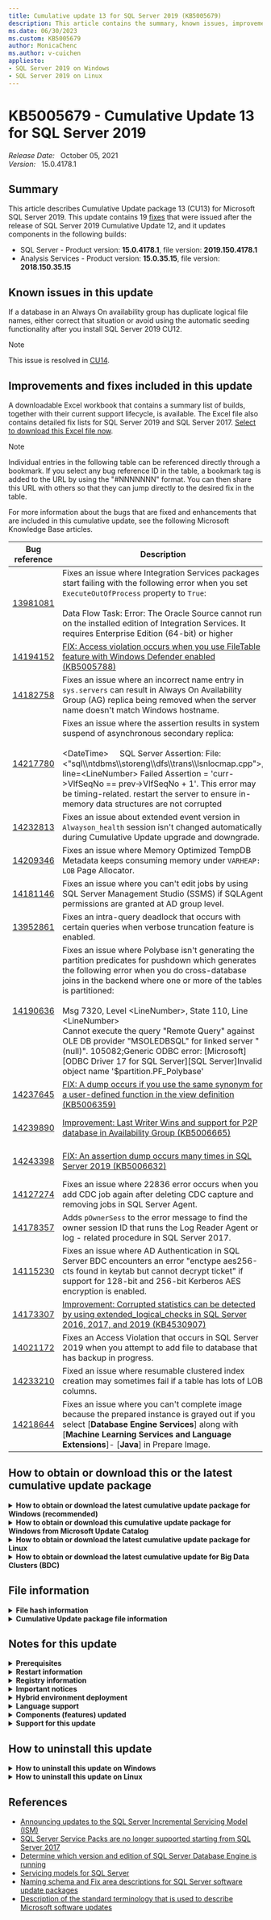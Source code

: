 ```yaml
---
title: Cumulative update 13 for SQL Server 2019 (KB5005679)
description: This article contains the summary, known issues, improvements, fixes and other information for SQL Server 2019 cumulative update 13 (KB5005679).
ms.date: 06/30/2023
ms.custom: KB5005679
author: MonicaChenc
ms.author: v-cuichen
appliesto:
- SQL Server 2019 on Windows
- SQL Server 2019 on Linux
---
```


# KB5005679 - Cumulative Update 13 for SQL Server 2019

_Release Date:_ &nbsp; October 05, 2021  
_Version:_ &nbsp; 15.0.4178.1

## Summary

This article describes Cumulative Update package 13 (CU13) for Microsoft SQL Server 2019. This update contains 19 [fixes](#improvements-and-fixes-included-in-this-update) that were issued after the release of SQL Server 2019 Cumulative Update 12, and it updates components in the following builds:

- SQL Server - Product version: **15.0.4178.1**, file version: **2019.150.4178.1**
- Analysis Services - Product version: **15.0.35.15**, file version: **2018.150.35.15**

## Known issues in this update

If a database in an Always On availability group has duplicate logical file names, either correct that situation or avoid using the automatic seeding functionality after you install SQL Server 2019 CU12.

> [!NOTE]
> This issue is resolved in [CU14](cumulativeupdate14.md).

## Improvements and fixes included in this update

A downloadable Excel workbook that contains a summary list of builds, together with their current support lifecycle, is available. The Excel file also contains detailed fix lists for SQL Server 2019 and SQL Server 2017. [Select to download this Excel file now](https://aka.ms/sqlserverbuilds).

> [!NOTE]
> Individual entries in the following table can be referenced directly through a bookmark. If you select any bug reference ID in the table, a bookmark tag is added to the URL by using the "#NNNNNNN" format. You can then share this URL with others so that they can jump directly to the desired fix in the table.

For more information about the bugs that are fixed and enhancements that are included in this cumulative update, see the following Microsoft Knowledge Base articles.

| Bug reference | Description | Fix area | Component | Platform |
|---|---|---|---|---|
| <a id="13981081">[13981081](#13981081)</a> | Fixes an issue where Integration Services packages start failing with the following error when you set `ExecuteOutOfProcess` property to `True`: </br></br>Data Flow Task: Error: The Oracle Source cannot run on the installed edition of Integration Services. It requires Enterprise Edition (64-bit) or higher | Integration Services | Integration Services | Windows |
| <a id="14194152">[14194152](#14194152)</a> | [FIX: Access violation occurs when you use FileTable feature with Windows Defender enabled (KB5005788)](https://support.microsoft.com/help/5005788) | SQL Server Engine | FileStream and FileTable | Windows |
| <a id="14182758">[14182758](#14182758)</a> | Fixes an issue where an incorrect name entry in `sys.servers` can result in Always On Availability Group (AG) replica being removed when the server name doesn't match Windows hostname. | SQL Server Engine | High Availability and Disaster Recovery | Windows |
| <a id="14217780">[14217780](#14217780)</a> | Fixes an issue where the assertion results in system suspend of asynchronous secondary replica: </br></br>\<DateTime>&nbsp;&nbsp;&nbsp;&nbsp;&nbsp;SQL Server Assertion: File: <"sql\\\ntdbms\\\storeng\\\dfs\\\trans\\\lsnlocmap.cpp">, line=\<LineNumber> Failed Assertion = 'curr->VlfSeqNo == prev->VlfSeqNo + 1'. This error may be timing-related. restart the server to ensure in-memory data structures are not corrupted | SQL Server Engine | High Availability and Disaster Recovery | Windows |
| <a id="14232813">[14232813](#14232813)</a> | Fixes an issue about extended event version in `Alwayson_health` session isn't changed automatically during Cumulative Update upgrade and downgrade. | SQL Server Engine | High Availability and Disaster Recovery | Windows |
| <a id="14209346">[14209346](#14209346)</a> | Fixes an issue where Memory Optimized TempDB Metadata keeps consuming memory under `VARHEAP: LOB` Page Allocator. | SQL Server Engine | In-Memory OLTP | Windows |
| <a id="14181146">[14181146](#14181146)</a> | Fixes an issue where you can't edit jobs by using SQL Server Management Studio (SSMS) if SQLAgent permissions are granted at AD group level. | SQL Server Engine | Linux | Linux |
| <a id="13952861">[13952861](#13952861)</a> | Fixes an intra-query deadlock that occurs with certain queries when verbose truncation feature is enabled. | SQL Server Engine | Methods to access stored data | Windows |
| <a id="14190636">[14190636](#14190636)</a> | Fixes an issue where Polybase isn't generating the partition predicates for pushdown which generates the following error when you do cross-database joins in the backend where one or more of the tables is partitioned: </br></br>Msg 7320, Level \<LineNumber>, State 110, Line \<LineNumber> </br>Cannot execute the query "Remote Query" against OLE DB provider "MSOLEDBSQL" for linked server "(null)". 105082;Generic ODBC error: [Microsoft][ODBC Driver 17 for SQL Server][SQL Server]Invalid object name '$partition.PF_Polybase' | SQL Server Engine | PolyBase | All |
| <a id="14237645">[14237645](#14237645)</a> | [FIX: A dump occurs if you use the same synonym for a user-defined function in the view definition (KB5006359)](https://support.microsoft.com/help/5006359) | SQL Server Engine | Programmability | All |
| <a id="14239890">[14239890](#14239890)</a> | [Improvement: Last Writer Wins and support for P2P database in Availability Group (KB5006665)](https://support.microsoft.com/help/5006665) | SQL Server Engine | Replication | Windows |
| <a id="14243398">[14243398](#14243398)</a> | [FIX: An assertion dump occurs many times in SQL Server 2019 (KB5006632)](https://support.microsoft.com/help/5006632) | SQL Server Engine | Replication | Windows |
| <a id="14127274">[14127274](#14127274)</a> | Fixes an issue where 22836 error occurs when you add CDC job again after deleting CDC capture and removing jobs in SQL Server Agent. | SQL Server Engine | Replication | All |
| <a id="14178357">[14178357](#14178357)</a> | Adds `pOwnerSess` to the error message to find the owner session ID that runs the Log Reader Agent or log - related procedure in SQL Server 2017. | SQL Server Engine | Replication | Windows |
| <a id="14115230">[14115230](#14115230)</a> | Fixes an issue where AD Authentication in SQL Server BDC encounters an error "enctype aes256-cts found in keytab but cannot decrypt ticket" if support for 128-bit and 256-bit Kerberos AES encryption is enabled. | SQL Server Engine | SQL Big Data Cluster | Linux |
| <a id="14173307">[14173307](#14173307)</a> | [Improvement: Corrupted statistics can be detected by using extended_logical_checks in SQL Server 2016, 2017, and 2019 (KB4530907)](https://support.microsoft.com/help/4530907) | SQL Server Engine | Storage Management | Windows |
| <a id="14021172">[14021172](#14021172)</a> | Fixes an Access Violation that occurs in SQL Server 2019 when you attempt to add file to database that has backup in progress. | SQL Server Engine | Storage Management | Windows |
| <a id="14233210">[14233210](#14233210)</a> | Fixed an issue where resumable clustered index creation may sometimes fail if a table has lots of LOB columns. | SQL Server Engine | Table Index Partition | Windows |
| <a id="14218644">[14218644](#14218644)</a> | Fixes an issue where you can't complete image because the prepared instance is grayed out if you select [**Database Engine Services**] along with [**Machine Learning Services and Language Extensions**]- [**Java**] in Prepare Image. | SQL Setup | User Interface | Windows |

## How to obtain or download this or the latest cumulative update package

<details>
<summary><b>How to obtain or download the latest cumulative update package for Windows (recommended)</b></summary>

The following update is available from the Microsoft Download Center:

 :::image type="icon" source="../media/download-icon.png" border="false"::: [Download the latest cumulative update package for SQL Server 2019 now](https://www.microsoft.com/download/details.aspx?id=100809)

> [!NOTE]
>
> - Microsoft Download Center will always present the latest SQL Server 2019 CU release.
> - If the download page does not appear, contact [Microsoft Customer Service and Support](https://support.microsoft.com/contactus/?ws=support) to obtain the cumulative update package.

</details>

<details>
<summary><b>How to obtain or download this cumulative update package for Windows from Microsoft Update Catalog</b></summary>

The following update is available from the Microsoft Update Catalog:

 :::image type="icon" source="../media/download-icon.png" border="false"::: [Download the cumulative update package for SQL Server 2019 CU13 now](https://catalog.s.download.windowsupdate.com/d/msdownload/update/software/updt/2021/10/sqlserver2019-kb5005679-x64_a6e4ec3e93be461565550973f8b8cdfdd5580967.exe)

> [!NOTE]
>
> - [Microsoft Update Catalog](https://www.catalog.update.microsoft.com/Search.aspx?q=sql%20server%202019) contains this SQL Server 2019 CU and previously released SQL Server 2019 CU releases.
> - This CU is also available through Windows Server Update Services (WSUS).
> - We recommend that you always install the latest cumulative update that is available.

</details>

<details>
<summary><b>How to obtain or download the latest cumulative update package for Linux</b></summary>

To update SQL Server 2019 on Linux to the latest CU, you must first have the [Cumulative Update repository configured](/sql/linux/sql-server-linux-setup#repositories). Then, update your SQL Server packages by using the appropriate platform-specific update command.

For installation instructions and direct links to the CU package downloads, see the [SQL Server 2019 Release Notes](/sql/linux/sql-server-linux-release-notes-2019).

</details>

<details>
<summary><b>How to obtain or download the latest cumulative update for Big Data Clusters (BDC)</b></summary>

To upgrade Microsoft SQL Server 2019 Big Data Clusters (BDC) on Linux to the latest CU, see the [Big Data Clusters Deployment Guidance](/sql/big-data-cluster/deployment-guidance).

Starting in SQL Server 2019 CU1, you can perform in-place upgrades for Big Data Clusters from the production supported releases (SQL Server 2019 GDR1). For more information, see [How to upgrade SQL Server Big Data Clusters](/sql/big-data-cluster/deployment-upgrade).

For more information, see the [Big Data Clusters release notes](/sql/big-data-cluster/release-notes-big-data-cluster).

</details>

## File information

<details>
<summary><b>File hash information</b></summary>

You can verify the download by computing the hash of the *SQLServer2019-KB5005679-x64.exe* file by using the following command:

`certutil -hashfile SQLServer2019-KB5005679-x64.exe SHA256`

|File name|SHA256 hash|
|---------|---------|
|SQLServer2019-KB5005679-x64.exe| B5EC792CABFD905B8CFDF39F2F80F4CFC987D2BC87AEF1C7F682CF452ECF02EE |

</details>

<details>
<summary><b>Cumulative Update package file information</b></summary>

The English version of this package has the file attributes (or later file attributes) that are listed in the following table. The dates and times for these files are listed in Coordinated Universal Time (UTC). When you view the file information, it's converted to local time. To find the difference between UTC and local time, use the **Time Zone** tab in the **Date and Time** item in Control Panel.

x64-based versions

SQL Server 2019 Analysis Services

|                         File name                         |   File version  | File size |     Date    |  Time | Platform |
|:---------------------------------------------------------:|:---------------:|:---------:|:-----------:|:-----:|:--------:|
| Asplatformhost.dll                                        | 2018.150.35.15  | 291744    | 23-Sep-2021 | 17:22 | x64      |
| Mashupcompression.dll                                     | 2.80.5803.541   | 140672    | 23-Sep-2021 | 17:28 | x64      |
| Microsoft.analysisservices.minterop.dll                   | 15.0.35.15      | 757128    | 23-Sep-2021 | 17:22 | x86      |
| Microsoft.analysisservices.server.core.resources.dll      | 15.0.35.15      | 174496    | 23-Sep-2021 | 17:22 | x86      |
| Microsoft.analysisservices.server.core.resources.dll      | 15.0.35.15      | 198560    | 23-Sep-2021 | 17:22 | x86      |
| Microsoft.analysisservices.server.core.resources.dll      | 15.0.35.15      | 201120    | 23-Sep-2021 | 17:22 | x86      |
| Microsoft.analysisservices.server.core.resources.dll      | 15.0.35.15      | 197536    | 23-Sep-2021 | 17:22 | x86      |
| Microsoft.analysisservices.server.core.resources.dll      | 15.0.35.15      | 213920    | 23-Sep-2021 | 17:22 | x86      |
| Microsoft.analysisservices.server.core.resources.dll      | 15.0.35.15      | 196512    | 23-Sep-2021 | 17:22 | x86      |
| Microsoft.analysisservices.server.core.resources.dll      | 15.0.35.15      | 192416    | 23-Sep-2021 | 17:22 | x86      |
| Microsoft.analysisservices.server.core.resources.dll      | 15.0.35.15      | 251296    | 23-Sep-2021 | 17:22 | x86      |
| Microsoft.analysisservices.server.core.resources.dll      | 15.0.35.15      | 172960    | 23-Sep-2021 | 17:22 | x86      |
| Microsoft.analysisservices.server.core.resources.dll      | 15.0.35.15      | 196000    | 23-Sep-2021 | 17:22 | x86      |
| Microsoft.analysisservices.server.tabular.dll             | 15.0.35.15      | 1097112   | 23-Sep-2021 | 17:22 | x86      |
| Microsoft.analysisservices.server.tabular.json.dll        | 15.0.35.15      | 479624    | 23-Sep-2021 | 17:22 | x86      |
| Microsoft.analysisservices.server.tabular.resources.dll   | 15.0.35.15      | 53656     | 23-Sep-2021 | 17:22 | x86      |
| Microsoft.analysisservices.server.tabular.resources.dll   | 15.0.35.15      | 58256     | 23-Sep-2021 | 17:22 | x86      |
| Microsoft.analysisservices.server.tabular.resources.dll   | 15.0.35.15      | 58776     | 23-Sep-2021 | 17:22 | x86      |
| Microsoft.analysisservices.server.tabular.resources.dll   | 15.0.35.15      | 57752     | 23-Sep-2021 | 17:22 | x86      |
| Microsoft.analysisservices.server.tabular.resources.dll   | 15.0.35.15      | 60824     | 23-Sep-2021 | 17:22 | x86      |
| Microsoft.analysisservices.server.tabular.resources.dll   | 15.0.35.15      | 57248     | 23-Sep-2021 | 17:22 | x86      |
| Microsoft.analysisservices.server.tabular.resources.dll   | 15.0.35.15      | 57232     | 23-Sep-2021 | 17:22 | x86      |
| Microsoft.analysisservices.server.tabular.resources.dll   | 15.0.35.15      | 66456     | 23-Sep-2021 | 17:22 | x86      |
| Microsoft.analysisservices.server.tabular.resources.dll   | 15.0.35.15      | 52624     | 23-Sep-2021 | 17:22 | x86      |
| Microsoft.analysisservices.server.tabular.resources.dll   | 15.0.35.15      | 57248     | 23-Sep-2021 | 17:22 | x86      |
| Microsoft.analysisservices.timedimgenerator.resources.dll | 15.0.35.15      | 16800     | 23-Sep-2021 | 17:22 | x86      |
| Microsoft.analysisservices.timedimgenerator.resources.dll | 15.0.35.15      | 16800     | 23-Sep-2021 | 17:22 | x86      |
| Microsoft.analysisservices.timedimgenerator.resources.dll | 15.0.35.15      | 16784     | 23-Sep-2021 | 17:22 | x86      |
| Microsoft.analysisservices.timedimgenerator.resources.dll | 15.0.35.15      | 16800     | 23-Sep-2021 | 17:22 | x86      |
| Microsoft.analysisservices.timedimgenerator.resources.dll | 15.0.35.15      | 16800     | 23-Sep-2021 | 17:22 | x86      |
| Microsoft.analysisservices.timedimgenerator.resources.dll | 15.0.35.15      | 16800     | 23-Sep-2021 | 17:22 | x86      |
| Microsoft.analysisservices.timedimgenerator.resources.dll | 15.0.35.15      | 16800     | 23-Sep-2021 | 17:22 | x86      |
| Microsoft.analysisservices.timedimgenerator.resources.dll | 15.0.35.15      | 17816     | 23-Sep-2021 | 17:22 | x86      |
| Microsoft.analysisservices.timedimgenerator.resources.dll | 15.0.35.15      | 16800     | 23-Sep-2021 | 17:22 | x86      |
| Microsoft.analysisservices.timedimgenerator.resources.dll | 15.0.35.15      | 16792     | 23-Sep-2021 | 17:22 | x86      |
| Microsoft.data.edm.netfx35.dll                            | 5.7.0.62516     | 661072    | 23-Sep-2021 | 17:28 | x86      |
| Microsoft.data.mashup.dll                                 | 2.80.5803.541   | 186232    | 23-Sep-2021 | 17:28 | x86      |
| Microsoft.data.mashup.oledb.dll                           | 2.80.5803.541   | 30080     | 23-Sep-2021 | 17:28 | x86      |
| Microsoft.data.mashup.preview.dll                         | 2.80.5803.541   | 74832     | 23-Sep-2021 | 17:28 | x86      |
| Microsoft.data.mashup.providercommon.dll                  | 2.80.5803.541   | 102264    | 23-Sep-2021 | 17:28 | x86      |
| Microsoft.data.mashup.providercommon.resources.dll        | 2.80.5803.541   | 37760     | 23-Sep-2021 | 17:28 | x86      |
| Microsoft.data.mashup.providercommon.resources.dll        | 2.80.5803.541   | 41864     | 23-Sep-2021 | 17:28 | x86      |
| Microsoft.data.mashup.providercommon.resources.dll        | 2.80.5803.541   | 41864     | 23-Sep-2021 | 17:28 | x86      |
| Microsoft.data.mashup.providercommon.resources.dll        | 2.80.5803.541   | 41848     | 23-Sep-2021 | 17:28 | x86      |
| Microsoft.data.mashup.providercommon.resources.dll        | 2.80.5803.541   | 42064     | 23-Sep-2021 | 17:28 | x86      |
| Microsoft.data.mashup.providercommon.resources.dll        | 2.80.5803.541   | 41856     | 23-Sep-2021 | 17:28 | x86      |
| Microsoft.data.mashup.providercommon.resources.dll        | 2.80.5803.541   | 41848     | 23-Sep-2021 | 17:28 | x86      |
| Microsoft.data.mashup.providercommon.resources.dll        | 2.80.5803.541   | 45960     | 23-Sep-2021 | 17:28 | x86      |
| Microsoft.data.mashup.providercommon.resources.dll        | 2.80.5803.541   | 37760     | 23-Sep-2021 | 17:28 | x86      |
| Microsoft.data.mashup.providercommon.resources.dll        | 2.80.5803.541   | 42064     | 23-Sep-2021 | 17:28 | x86      |
| Microsoft.data.odata.netfx35.dll                          | 5.7.0.62516     | 1454672   | 23-Sep-2021 | 17:28 | x86      |
| Microsoft.data.odata.query.netfx35.dll                    | 5.7.0.62516     | 181112    | 23-Sep-2021 | 17:28 | x86      |
| Microsoft.data.sapclient.dll                              | 1.0.0.25        | 920656    | 23-Sep-2021 | 17:28 | x86      |
| Microsoft.data.sapclient.resources.dll                    | 1.0.0.25        | 34608     | 23-Sep-2021 | 17:28 | x86      |
| Microsoft.data.sapclient.resources.dll                    | 1.0.0.25        | 34816     | 23-Sep-2021 | 17:28 | x86      |
| Microsoft.data.sapclient.resources.dll                    | 1.0.0.25        | 34816     | 23-Sep-2021 | 17:28 | x86      |
| Microsoft.data.sapclient.resources.dll                    | 1.0.0.25        | 35120     | 23-Sep-2021 | 17:28 | x86      |
| Microsoft.data.sapclient.resources.dll                    | 1.0.0.25        | 34600     | 23-Sep-2021 | 17:28 | x86      |
| Microsoft.data.sapclient.resources.dll                    | 1.0.0.25        | 47112     | 23-Sep-2021 | 17:28 | x86      |
| Microsoft.data.sapclient.resources.dll                    | 1.0.0.25        | 33072     | 23-Sep-2021 | 17:28 | x86      |
| Microsoft.data.sapclient.resources.dll                    | 1.0.0.25        | 33080     | 23-Sep-2021 | 17:28 | x86      |
| Microsoft.data.sapclient.resources.dll                    | 1.0.0.25        | 34824     | 23-Sep-2021 | 17:28 | x86      |
| Microsoft.data.sapclient.resources.dll                    | 1.0.0.25        | 37672     | 23-Sep-2021 | 17:28 | x86      |
| Microsoft.hostintegration.connectors.dll                  | 2.80.5803.541   | 5262728   | 23-Sep-2021 | 17:28 | x86      |
| Microsoft.mashup.container.exe                            | 2.80.5803.541   | 22392     | 23-Sep-2021 | 17:28 | x64      |
| Microsoft.mashup.container.netfx40.exe                    | 2.80.5803.541   | 21880     | 23-Sep-2021 | 17:28 | x64      |
| Microsoft.mashup.container.netfx45.exe                    | 2.80.5803.541   | 22096     | 23-Sep-2021 | 17:28 | x64      |
| Microsoft.mashup.eventsource.dll                          | 2.80.5803.541   | 149368    | 23-Sep-2021 | 17:28 | x86      |
| Microsoft.mashup.oauth.dll                                | 2.80.5803.541   | 78712     | 23-Sep-2021 | 17:28 | x86      |
| Microsoft.mashup.oauth.resources.dll                      | 2.80.5803.541   | 14728     | 23-Sep-2021 | 17:28 | x86      |
| Microsoft.mashup.oauth.resources.dll                      | 2.80.5803.541   | 15240     | 23-Sep-2021 | 17:28 | x86      |
| Microsoft.mashup.oauth.resources.dll                      | 2.80.5803.541   | 15464     | 23-Sep-2021 | 17:28 | x86      |
| Microsoft.mashup.oauth.resources.dll                      | 2.80.5803.541   | 15224     | 23-Sep-2021 | 17:28 | x86      |
| Microsoft.mashup.oauth.resources.dll                      | 2.80.5803.541   | 15440     | 23-Sep-2021 | 17:28 | x86      |
| Microsoft.mashup.oauth.resources.dll                      | 2.80.5803.541   | 15232     | 23-Sep-2021 | 17:28 | x86      |
| Microsoft.mashup.oauth.resources.dll                      | 2.80.5803.541   | 14720     | 23-Sep-2021 | 17:28 | x86      |
| Microsoft.mashup.oauth.resources.dll                      | 2.80.5803.541   | 15744     | 23-Sep-2021 | 17:28 | x86      |
| Microsoft.mashup.oauth.resources.dll                      | 2.80.5803.541   | 14720     | 23-Sep-2021 | 17:28 | x86      |
| Microsoft.mashup.oauth.resources.dll                      | 2.80.5803.541   | 14928     | 23-Sep-2021 | 17:28 | x86      |
| Microsoft.mashup.oledbinterop.dll                         | 2.80.5803.541   | 192392    | 23-Sep-2021 | 17:28 | x64      |
| Microsoft.mashup.oledbprovider.dll                        | 2.80.5803.541   | 59984     | 23-Sep-2021 | 17:28 | x86      |
| Microsoft.mashup.oledbprovider.resources.dll              | 2.80.5803.541   | 13192     | 23-Sep-2021 | 17:28 | x86      |
| Microsoft.mashup.oledbprovider.resources.dll              | 2.80.5803.541   | 13192     | 23-Sep-2021 | 17:28 | x86      |
| Microsoft.mashup.oledbprovider.resources.dll              | 2.80.5803.541   | 13392     | 23-Sep-2021 | 17:28 | x86      |
| Microsoft.mashup.oledbprovider.resources.dll              | 2.80.5803.541   | 13192     | 23-Sep-2021 | 17:28 | x86      |
| Microsoft.mashup.oledbprovider.resources.dll              | 2.80.5803.541   | 13184     | 23-Sep-2021 | 17:28 | x86      |
| Microsoft.mashup.oledbprovider.resources.dll              | 2.80.5803.541   | 13184     | 23-Sep-2021 | 17:28 | x86      |
| Microsoft.mashup.oledbprovider.resources.dll              | 2.80.5803.541   | 13192     | 23-Sep-2021 | 17:28 | x86      |
| Microsoft.mashup.oledbprovider.resources.dll              | 2.80.5803.541   | 13392     | 23-Sep-2021 | 17:28 | x86      |
| Microsoft.mashup.oledbprovider.resources.dll              | 2.80.5803.541   | 13184     | 23-Sep-2021 | 17:28 | x86      |
| Microsoft.mashup.oledbprovider.resources.dll              | 2.80.5803.541   | 13392     | 23-Sep-2021 | 17:28 | x86      |
| Microsoft.mashup.scriptdom.dll                            | 2.40.4554.261   | 2371808   | 23-Sep-2021 | 17:28 | x86      |
| Microsoft.mashup.shims.dll                                | 2.80.5803.541   | 27512     | 23-Sep-2021 | 17:28 | x86      |
| Microsoft.mashup.storage.xmlserializers.dll               | 1.0.0.0         | 140368    | 23-Sep-2021 | 17:28 | x86      |
| Microsoft.mashupengine.dll                                | 2.80.5803.541   | 14271872  | 23-Sep-2021 | 17:28 | x86      |
| Microsoft.mashupengine.resources.dll                      | 2.80.5803.541   | 553864    | 23-Sep-2021 | 17:28 | x86      |
| Microsoft.mashupengine.resources.dll                      | 2.80.5803.541   | 664656    | 23-Sep-2021 | 17:28 | x86      |
| Microsoft.mashupengine.resources.dll                      | 2.80.5803.541   | 656256    | 23-Sep-2021 | 17:28 | x86      |
| Microsoft.mashupengine.resources.dll                      | 2.80.5803.541   | 639880    | 23-Sep-2021 | 17:28 | x86      |
| Microsoft.mashupengine.resources.dll                      | 2.80.5803.541   | 689024    | 23-Sep-2021 | 17:28 | x86      |
| Microsoft.mashupengine.resources.dll                      | 2.80.5803.541   | 648064    | 23-Sep-2021 | 17:28 | x86      |
| Microsoft.mashupengine.resources.dll                      | 2.80.5803.541   | 627592    | 23-Sep-2021 | 17:28 | x86      |
| Microsoft.mashupengine.resources.dll                      | 2.80.5803.541   | 865360    | 23-Sep-2021 | 17:28 | x86      |
| Microsoft.mashupengine.resources.dll                      | 2.80.5803.541   | 545656    | 23-Sep-2021 | 17:28 | x86      |
| Microsoft.mashupengine.resources.dll                      | 2.80.5803.541   | 640080    | 23-Sep-2021 | 17:28 | x86      |
| Microsoft.odata.core.netfx35.dll                          | 6.15.0.0        | 1437568   | 23-Sep-2021 | 17:28 | x86      |
| Microsoft.odata.edm.netfx35.dll                           | 6.15.0.0        | 778632    | 23-Sep-2021 | 17:28 | x86      |
| Microsoft.powerbi.adomdclient.dll                         | 15.1.27.19      | 1104976   | 23-Sep-2021 | 17:28 | x86      |
| Microsoft.spatial.netfx35.dll                             | 6.15.0.0        | 126336    | 23-Sep-2021 | 17:28 | x86      |
| Msmdctr.dll                                               | 2018.150.35.15  | 37280     | 23-Sep-2021 | 17:22 | x64      |
| Msmdlocal.dll                                             | 2018.150.35.15  | 66288024  | 23-Sep-2021 | 17:22 | x64      |
| Msmdlocal.dll                                             | 2018.150.35.15  | 47783320  | 23-Sep-2021 | 17:22 | x86      |
| Msmdpump.dll                                              | 2018.150.35.15  | 10187656  | 23-Sep-2021 | 17:22 | x64      |
| Msmdredir.dll                                             | 2018.150.35.15  | 7955864   | 23-Sep-2021 | 17:22 | x86      |
| Msmdspdm.resources.dll                                    | 15.0.35.15      | 15768     | 23-Sep-2021 | 17:22 | x86      |
| Msmdspdm.resources.dll                                    | 15.0.35.15      | 15768     | 23-Sep-2021 | 17:22 | x86      |
| Msmdspdm.resources.dll                                    | 15.0.35.15      | 16280     | 23-Sep-2021 | 17:22 | x86      |
| Msmdspdm.resources.dll                                    | 15.0.35.15      | 15768     | 23-Sep-2021 | 17:22 | x86      |
| Msmdspdm.resources.dll                                    | 15.0.35.15      | 16272     | 23-Sep-2021 | 17:22 | x86      |
| Msmdspdm.resources.dll                                    | 15.0.35.15      | 16280     | 23-Sep-2021 | 17:22 | x86      |
| Msmdspdm.resources.dll                                    | 15.0.35.15      | 16280     | 23-Sep-2021 | 17:22 | x86      |
| Msmdspdm.resources.dll                                    | 15.0.35.15      | 17304     | 23-Sep-2021 | 17:22 | x86      |
| Msmdspdm.resources.dll                                    | 15.0.35.15      | 15760     | 23-Sep-2021 | 17:22 | x86      |
| Msmdspdm.resources.dll                                    | 15.0.35.15      | 15760     | 23-Sep-2021 | 17:22 | x86      |
| Msmdsrv.exe                                               | 2018.150.35.15  | 65825176  | 23-Sep-2021 | 17:22 | x64      |
| Msmdsrv.rll                                               | 2018.150.35.15  | 832400    | 23-Sep-2021 | 17:22 | x64      |
| Msmdsrv.rll                                               | 2018.150.35.15  | 1627016   | 23-Sep-2021 | 17:22 | x64      |
| Msmdsrv.rll                                               | 2018.150.35.15  | 1452952   | 23-Sep-2021 | 17:22 | x64      |
| Msmdsrv.rll                                               | 2018.150.35.15  | 1641880   | 23-Sep-2021 | 17:22 | x64      |
| Msmdsrv.rll                                               | 2018.150.35.15  | 1607576   | 23-Sep-2021 | 17:22 | x64      |
| Msmdsrv.rll                                               | 2018.150.35.15  | 1000344   | 23-Sep-2021 | 17:22 | x64      |
| Msmdsrv.rll                                               | 2018.150.35.15  | 991632    | 23-Sep-2021 | 17:22 | x64      |
| Msmdsrv.rll                                               | 2018.150.35.15  | 1535896   | 23-Sep-2021 | 17:22 | x64      |
| Msmdsrv.rll                                               | 2018.150.35.15  | 1520520   | 23-Sep-2021 | 17:22 | x64      |
| Msmdsrv.rll                                               | 2018.150.35.15  | 809880    | 23-Sep-2021 | 17:22 | x64      |
| Msmdsrv.rll                                               | 2018.150.35.15  | 1595288   | 23-Sep-2021 | 17:22 | x64      |
| Msmdsrvi.rll                                              | 2018.150.35.15  | 831384    | 23-Sep-2021 | 17:22 | x64      |
| Msmdsrvi.rll                                              | 2018.150.35.15  | 1623456   | 23-Sep-2021 | 17:22 | x64      |
| Msmdsrvi.rll                                              | 2018.150.35.15  | 1449888   | 23-Sep-2021 | 17:22 | x64      |
| Msmdsrvi.rll                                              | 2018.150.35.15  | 1636768   | 23-Sep-2021 | 17:22 | x64      |
| Msmdsrvi.rll                                              | 2018.150.35.15  | 1603472   | 23-Sep-2021 | 17:22 | x64      |
| Msmdsrvi.rll                                              | 2018.150.35.15  | 997792    | 23-Sep-2021 | 17:22 | x64      |
| Msmdsrvi.rll                                              | 2018.150.35.15  | 990104    | 23-Sep-2021 | 17:22 | x64      |
| Msmdsrvi.rll                                              | 2018.150.35.15  | 1531808   | 23-Sep-2021 | 17:22 | x64      |
| Msmdsrvi.rll                                              | 2018.150.35.15  | 1516960   | 23-Sep-2021 | 17:22 | x64      |
| Msmdsrvi.rll                                              | 2018.150.35.15  | 808856    | 23-Sep-2021 | 17:22 | x64      |
| Msmdsrvi.rll                                              | 2018.150.35.15  | 1590680   | 23-Sep-2021 | 17:22 | x64      |
| Msmgdsrv.dll                                              | 2018.150.35.15  | 10185120  | 23-Sep-2021 | 17:22 | x64      |
| Msmgdsrv.dll                                              | 2018.150.35.15  | 8277912   | 23-Sep-2021 | 17:22 | x86      |
| Msolap.dll                                                | 2018.150.35.15  | 11014552  | 23-Sep-2021 | 17:22 | x64      |
| Msolap.dll                                                | 2018.150.35.15  | 8607136   | 23-Sep-2021 | 17:22 | x86      |
| Msolui.dll                                                | 2018.150.35.15  | 305560    | 23-Sep-2021 | 17:22 | x64      |
| Msolui.dll                                                | 2018.150.35.15  | 285064    | 23-Sep-2021 | 17:22 | x86      |
| Powerbiextensions.dll                                     | 2.80.5803.541   | 9470032   | 23-Sep-2021 | 17:28 | x86      |
| Private_odbc32.dll                                        | 10.0.14832.1000 | 728456    | 23-Sep-2021 | 17:28 | x64      |
| Sqlboot.dll                                               | 2019.150.4178.1 | 213904    | 23-Sep-2021 | 17:27 | x64      |
| Sqlceip.exe                                               | 15.0.4178.1     | 291736    | 23-Sep-2021 | 17:28 | x86      |
| Sqldumper.exe                                             | 2019.150.4178.1 | 152456    | 23-Sep-2021 | 17:27 | x86      |
| Sqldumper.exe                                             | 2019.150.4178.1 | 185240    | 23-Sep-2021 | 17:28 | x64      |
| System.spatial.netfx35.dll                                | 5.7.0.62516     | 117640    | 23-Sep-2021 | 17:28 | x86      |
| Tmapi.dll                                                 | 2018.150.35.15  | 6177184   | 23-Sep-2021 | 17:22 | x64      |
| Tmcachemgr.dll                                            | 2018.150.35.15  | 4916632   | 23-Sep-2021 | 17:22 | x64      |
| Tmpersistence.dll                                         | 2018.150.35.15  | 1183648   | 23-Sep-2021 | 17:22 | x64      |
| Tmtransactions.dll                                        | 2018.150.35.15  | 6805384   | 23-Sep-2021 | 17:22 | x64      |
| Xmsrv.dll                                                 | 2018.150.35.15  | 26024864  | 23-Sep-2021 | 17:22 | x64      |
| Xmsrv.dll                                                 | 2018.150.35.15  | 35459464  | 23-Sep-2021 | 17:22 | x86      |

SQL Server 2019 Database Services Common Core

|               File name              |   File version  | File size |     Date    |  Time | Platform |
|:------------------------------------:|:---------------:|:---------:|:-----------:|:-----:|:--------:|
| Instapi150.dll                       | 2019.150.4178.1 | 74640     | 23-Sep-2021 | 17:32 | x86      |
| Instapi150.dll                       | 2019.150.4178.1 | 86912     | 23-Sep-2021 | 17:32 | x64      |
| Microsoft.sqlserver.mgdsqldumper.dll | 2019.150.4178.1 | 86928     | 23-Sep-2021 | 17:32 | x86      |
| Microsoft.sqlserver.mgdsqldumper.dll | 2019.150.4178.1 | 99200     | 23-Sep-2021 | 17:32 | x64      |
| Microsoft.sqlserver.rmo.dll          | 15.0.4178.1     | 549760    | 23-Sep-2021 | 17:32 | x86      |
| Microsoft.sqlserver.rmo.dll          | 15.0.4178.1     | 549776    | 23-Sep-2021 | 17:32 | x86      |
| Msasxpress.dll                       | 2018.150.35.15  | 31112     | 23-Sep-2021 | 17:28 | x64      |
| Msasxpress.dll                       | 2018.150.35.15  | 26016     | 23-Sep-2021 | 17:28 | x86      |
| Pbsvcacctsync.dll                    | 2019.150.4178.1 | 74624     | 23-Sep-2021 | 17:32 | x86      |
| Pbsvcacctsync.dll                    | 2019.150.4178.1 | 86928     | 23-Sep-2021 | 17:32 | x64      |
| Sqldumper.exe                        | 2019.150.4178.1 | 152456    | 23-Sep-2021 | 17:32 | x86      |
| Sqldumper.exe                        | 2019.150.4178.1 | 185240    | 23-Sep-2021 | 17:32 | x64      |
| Sqlftacct.dll                        | 2019.150.4178.1 | 58240     | 23-Sep-2021 | 17:32 | x86      |
| Sqlftacct.dll                        | 2019.150.4178.1 | 78728     | 23-Sep-2021 | 17:32 | x64      |
| Sqlmanager.dll                       | 2019.150.4178.1 | 742272    | 23-Sep-2021 | 17:32 | x86      |
| Sqlmanager.dll                       | 2019.150.4178.1 | 877448    | 23-Sep-2021 | 17:32 | x64      |
| Sqlmgmprovider.dll                   | 2019.150.4178.1 | 377752    | 23-Sep-2021 | 17:32 | x86      |
| Sqlmgmprovider.dll                   | 2019.150.4178.1 | 430992    | 23-Sep-2021 | 17:32 | x64      |
| Sqlsvcsync.dll                       | 2019.150.4178.1 | 275360    | 23-Sep-2021 | 17:32 | x86      |
| Sqlsvcsync.dll                       | 2019.150.4178.1 | 357264    | 23-Sep-2021 | 17:32 | x64      |
| Svrenumapi150.dll                    | 2019.150.4178.1 | 1160096   | 23-Sep-2021 | 17:32 | x64      |
| Svrenumapi150.dll                    | 2019.150.4178.1 | 910224    | 23-Sep-2021 | 17:32 | x86      |

SQL Server 2019 sql_dreplay_client

|       File name       |   File version  | File size |     Date    |  Time | Platform |
|:---------------------:|:---------------:|:---------:|:-----------:|:-----:|:--------:|
| Dreplayclient.exe     | 2019.150.4178.1 | 136072    | 23-Sep-2021 | 17:28 | x86      |
| Dreplaycommon.dll     | 2019.150.4178.1 | 665488    | 23-Sep-2021 | 17:28 | x86      |
| Dreplayutil.dll       | 2019.150.4178.1 | 304024    | 23-Sep-2021 | 17:28 | x86      |
| Instapi150.dll        | 2019.150.4178.1 | 86912     | 23-Sep-2021 | 17:27 | x64      |
| Sqlresourceloader.dll | 2019.150.4178.1 | 37760     | 23-Sep-2021 | 17:27 | x86      |

SQL Server 2019 sql_dreplay_controller

|       File name       |   File version  | File size |     Date    |  Time | Platform |
|:---------------------:|:---------------:|:---------:|:-----------:|:-----:|:--------:|
| Dreplaycommon.dll     | 2019.150.4178.1 | 665488    | 23-Sep-2021 | 17:27 | x86      |
| Dreplaycontroller.exe | 2019.150.4178.1 | 365440    | 23-Sep-2021 | 17:27 | x86      |
| Instapi150.dll        | 2019.150.4178.1 | 86912     | 23-Sep-2021 | 17:22 | x64      |
| Sqlresourceloader.dll | 2019.150.4178.1 | 37760     | 23-Sep-2021 | 17:27 | x86      |

SQL Server 2019 Database Services Core Instance

|                  File name                 |   File version  | File size |     Date    |  Time | Platform |
|:------------------------------------------:|:---------------:|:---------:|:-----------:|:-----:|:--------:|
| Aetm-enclave-simulator.dll                 | 2019.150.4178.1 | 4661656   | 23-Sep-2021 | 18:19 | x64      |
| Aetm-enclave.dll                           | 2019.150.4178.1 | 4611480   | 23-Sep-2021 | 18:19 | x64      |
| Aetm-sgx-enclave-simulator.dll             | 2019.150.4178.1 | 4931336   | 23-Sep-2021 | 18:19 | x64      |
| Aetm-sgx-enclave.dll                       | 2019.150.4178.1 | 4872472   | 23-Sep-2021 | 18:19 | x64      |
| Azureattest.dll                            | 10.0.18965.1000 | 255056    | 23-Sep-2021 | 18:19 | x64      |
| Azureattestmanager.dll                     | 10.0.18965.1000 | 97528     | 23-Sep-2021 | 18:19 | x64      |
| C1.dll                                     | 19.16.27034.0   | 2438520   | 23-Sep-2021 | 18:19 | x64      |
| C2.dll                                     | 19.16.27034.0   | 7239032   | 23-Sep-2021 | 18:19 | x64      |
| Cl.exe                                     | 19.16.27034.0   | 424360    | 23-Sep-2021 | 18:19 | x64      |
| Clui.dll                                   | 19.16.27034.0   | 541048    | 23-Sep-2021 | 18:19 | x64      |
| Datacollectorcontroller.dll                | 2019.150.4178.1 | 279440    | 23-Sep-2021 | 18:19 | x64      |
| Dcexec.exe                                 | 2019.150.4178.1 | 86944     | 23-Sep-2021 | 18:19 | x64      |
| Fssres.dll                                 | 2019.150.4178.1 | 95120     | 23-Sep-2021 | 18:19 | x64      |
| Hadrres.dll                                | 2019.150.4178.1 | 201616    | 23-Sep-2021 | 18:19 | x64      |
| Hkcompile.dll                              | 2019.150.4178.1 | 1291152   | 23-Sep-2021 | 18:19 | x64      |
| Hkengine.dll                               | 2019.150.4178.1 | 5784464   | 23-Sep-2021 | 18:19 | x64      |
| Hkruntime.dll                              | 2019.150.4178.1 | 181144    | 23-Sep-2021 | 18:19 | x64      |
| Hktempdb.dll                               | 2019.150.4178.1 | 62360     | 23-Sep-2021 | 18:19 | x64      |
| Link.exe                                   | 14.16.27034.0   | 1707936   | 23-Sep-2021 | 18:19 | x64      |
| Microsoft.sqlautoadmin.autobackupagent.dll | 15.0.4178.1     | 234400    | 23-Sep-2021 | 18:19 | x86      |
| Microsoft.sqlserver.xevent.linq.dll        | 2019.150.4178.1 | 324496    | 23-Sep-2021 | 18:19 | x64      |
| Microsoft.sqlserver.xevent.targets.dll     | 2019.150.4178.1 | 91040     | 23-Sep-2021 | 18:19 | x64      |
| Msobj140.dll                               | 14.16.27034.0   | 134008    | 23-Sep-2021 | 18:19 | x64      |
| Mspdb140.dll                               | 14.16.27034.0   | 632184    | 23-Sep-2021 | 18:19 | x64      |
| Mspdbcore.dll                              | 14.16.27034.0   | 632184    | 23-Sep-2021 | 18:19 | x64      |
| Msvcp140.dll                               | 14.16.27034.0   | 628200    | 23-Sep-2021 | 18:19 | x64      |
| Qds.dll                                    | 2019.150.4178.1 | 1184656   | 23-Sep-2021 | 18:19 | x64      |
| Rsfxft.dll                                 | 2019.150.4178.1 | 50064     | 23-Sep-2021 | 18:19 | x64      |
| Secforwarder.dll                           | 2019.150.4178.1 | 78736     | 23-Sep-2021 | 18:19 | x64      |
| Sqagtres.dll                               | 2019.150.4178.1 | 86912     | 23-Sep-2021 | 18:19 | x64      |
| Sqlaamss.dll                               | 2019.150.4178.1 | 107408    | 23-Sep-2021 | 18:19 | x64      |
| Sqlaccess.dll                              | 2019.150.4178.1 | 492416    | 23-Sep-2021 | 18:19 | x64      |
| Sqlagent.exe                               | 2019.150.4178.1 | 730016    | 23-Sep-2021 | 18:19 | x64      |
| Sqlagentctr150.dll                         | 2019.150.4178.1 | 78736     | 23-Sep-2021 | 18:19 | x64      |
| Sqlagentctr150.dll                         | 2019.150.4178.1 | 66448     | 23-Sep-2021 | 18:19 | x86      |
| Sqlboot.dll                                | 2019.150.4178.1 | 213904    | 23-Sep-2021 | 18:19 | x64      |
| Sqlceip.exe                                | 15.0.4178.1     | 291736    | 23-Sep-2021 | 18:19 | x86      |
| Sqlcmdss.dll                               | 2019.150.4178.1 | 86928     | 23-Sep-2021 | 18:19 | x64      |
| Sqlctr150.dll                              | 2019.150.4178.1 | 115600    | 23-Sep-2021 | 18:19 | x86      |
| Sqlctr150.dll                              | 2019.150.4178.1 | 140176    | 23-Sep-2021 | 18:19 | x64      |
| Sqldk.dll                                  | 2019.150.4178.1 | 3150728   | 23-Sep-2021 | 18:19 | x64      |
| Sqldtsss.dll                               | 2019.150.4178.1 | 107416    | 23-Sep-2021 | 18:19 | x64      |
| `Sqlevn70.rll`                               | 2019.150.4178.1 | 1594256   | 23-Sep-2021 | 18:19 | x64      |
| `Sqlevn70.rll`                               | 2019.150.4178.1 | 3498896   | 23-Sep-2021 | 18:19 | x64      |
| `Sqlevn70.rll`                               | 2019.150.4178.1 | 3695504   | 23-Sep-2021 | 18:19 | x64      |
| `Sqlevn70.rll`                               | 2019.150.4178.1 | 4162448   | 23-Sep-2021 | 18:19 | x64      |
| `Sqlevn70.rll`                               | 2019.150.4178.1 | 4277136   | 23-Sep-2021 | 18:19 | x64      |
| `Sqlevn70.rll`                               | 2019.150.4178.1 | 3412880   | 23-Sep-2021 | 18:19 | x64      |
| `Sqlevn70.rll`                               | 2019.150.4178.1 | 3580816   | 23-Sep-2021 | 18:19 | x64      |
| `Sqlevn70.rll`                               | 2019.150.4178.1 | 4154256   | 23-Sep-2021 | 18:19 | x64      |
| `Sqlevn70.rll`                               | 2019.150.4178.1 | 4010880   | 23-Sep-2021 | 18:19 | x64      |
| `Sqlevn70.rll`                               | 2019.150.4178.1 | 4060048   | 23-Sep-2021 | 18:19 | x64      |
| `Sqlevn70.rll`                               | 2019.150.4178.1 | 2220944   | 23-Sep-2021 | 18:19 | x64      |
| `Sqlevn70.rll`                               | 2019.150.4178.1 | 2171792   | 23-Sep-2021 | 18:19 | x64      |
| `Sqlevn70.rll`                               | 2019.150.4178.1 | 3867536   | 23-Sep-2021 | 18:19 | x64      |
| `Sqlevn70.rll`                               | 2019.150.4178.1 | 3543952   | 23-Sep-2021 | 18:19 | x64      |
| `Sqlevn70.rll`                               | 2019.150.4178.1 | 4014992   | 23-Sep-2021 | 18:19 | x64      |
| `Sqlevn70.rll`                               | 2019.150.4178.1 | 3818384   | 23-Sep-2021 | 18:19 | x64      |
| `Sqlevn70.rll`                               | 2019.150.4178.1 | 3814288   | 23-Sep-2021 | 18:19 | x64      |
| `Sqlevn70.rll`                               | 2019.150.4178.1 | 3609488   | 23-Sep-2021 | 18:19 | x64      |
| `Sqlevn70.rll`                               | 2019.150.4178.1 | 3498896   | 23-Sep-2021 | 18:19 | x64      |
| `Sqlevn70.rll`                               | 2019.150.4178.1 | 1536912   | 23-Sep-2021 | 18:19 | x64      |
| `Sqlevn70.rll`                               | 2019.150.4178.1 | 3904400   | 23-Sep-2021 | 18:19 | x64      |
| `Sqlevn70.rll`                               | 2019.150.4178.1 | 4027280   | 23-Sep-2021 | 18:19 | x64      |
| Sqllang.dll                                | 2019.150.4178.1 | 39965592  | 23-Sep-2021 | 18:19 | x64      |
| Sqlmin.dll                                 | 2019.150.4178.1 | 40489352  | 23-Sep-2021 | 18:19 | x64      |
| Sqlolapss.dll                              | 2019.150.4178.1 | 103312    | 23-Sep-2021 | 18:19 | x64      |
| Sqlos.dll                                  | 2019.150.4178.1 | 41864     | 23-Sep-2021 | 18:19 | x64      |
| Sqlpowershellss.dll                        | 2019.150.4178.1 | 82832     | 23-Sep-2021 | 18:19 | x64      |
| Sqlrepss.dll                               | 2019.150.4178.1 | 82832     | 23-Sep-2021 | 18:19 | x64      |
| Sqlresourceloader.dll                      | 2019.150.4178.1 | 50072     | 23-Sep-2021 | 18:19 | x64      |
| Sqlscm.dll                                 | 2019.150.4178.1 | 86928     | 23-Sep-2021 | 18:19 | x64      |
| Sqlscriptdowngrade.dll                     | 2019.150.4178.1 | 37776     | 23-Sep-2021 | 18:19 | x64      |
| Sqlscriptupgrade.dll                       | 2019.150.4178.1 | 5804944   | 23-Sep-2021 | 18:19 | x64      |
| Sqlserverspatial150.dll                    | 2019.150.4178.1 | 672656    | 23-Sep-2021 | 18:19 | x64      |
| Sqlservr.exe                               | 2019.150.4178.1 | 627600    | 23-Sep-2021 | 18:19 | x64      |
| Sqlsvc.dll                                 | 2019.150.4178.1 | 181120    | 23-Sep-2021 | 18:19 | x64      |
| Sqltses.dll                                | 2019.150.4178.1 | 9114512   | 23-Sep-2021 | 18:19 | x64      |
| Sqsrvres.dll                               | 2019.150.4178.1 | 279440    | 23-Sep-2021 | 18:19 | x64      |
| Svl.dll                                    | 2019.150.4178.1 | 160656    | 23-Sep-2021 | 18:19 | x64      |
| Vcruntime140.dll                           | 14.16.27034.0   | 85992     | 23-Sep-2021 | 18:19 | x64      |
| Xe.dll                                     | 2019.150.4178.1 | 721816    | 23-Sep-2021 | 18:19 | x64      |
| Xpadsi.exe                                 | 2019.150.4178.1 | 115600    | 23-Sep-2021 | 18:19 | x64      |
| Xplog70.dll                                | 2019.150.4178.1 | 91024     | 23-Sep-2021 | 18:19 | x64      |
| Xpqueue.dll                                | 2019.150.4178.1 | 91016     | 23-Sep-2021 | 18:19 | x64      |
| Xprepl.dll                                 | 2019.150.4178.1 | 119696    | 23-Sep-2021 | 18:19 | x64      |
| Xpstar.dll                                 | 2019.150.4178.1 | 471960    | 23-Sep-2021 | 18:19 | x64      |

SQL Server 2019 Database Services Core Shared

|                           File name                          |   File version  | File size |     Date    |  Time | Platform |
|:------------------------------------------------------------:|:---------------:|:---------:|:-----------:|:-----:|:--------:|
| Commanddest.dll                                              | 2019.150.4178.1 | 263064    | 23-Sep-2021 | 17:28 | x64      |
| Datacollectortasks.dll                                       | 2019.150.4178.1 | 230288    | 23-Sep-2021 | 17:28 | x64      |
| Distrib.exe                                                  | 2019.150.4178.1 | 234384    | 23-Sep-2021 | 17:28 | x64      |
| Dteparse.dll                                                 | 2019.150.4178.1 | 123808    | 23-Sep-2021 | 17:27 | x64      |
| Dteparsemgd.dll                                              | 2019.150.4178.1 | 132000    | 23-Sep-2021 | 17:28 | x64      |
| Dtepkg.dll                                                   | 2019.150.4178.1 | 148368    | 23-Sep-2021 | 17:28 | x64      |
| Dtexec.exe                                                   | 2019.150.4178.1 | 71568     | 23-Sep-2021 | 17:27 | x64      |
| Dts.dll                                                      | 2019.150.4178.1 | 3142560   | 23-Sep-2021 | 17:28 | x64      |
| Dtscomexpreval.dll                                           | 2019.150.4178.1 | 500624    | 23-Sep-2021 | 17:28 | x64      |
| Dtsconn.dll                                                  | 2019.150.4178.1 | 521104    | 23-Sep-2021 | 17:28 | x64      |
| Dtshost.exe                                                  | 2019.150.4178.1 | 104352    | 23-Sep-2021 | 17:28 | x64      |
| Dtsmsg150.dll                                                | 2019.150.4178.1 | 566160    | 23-Sep-2021 | 17:27 | x64      |
| Dtspipeline.dll                                              | 2019.150.4178.1 | 1328016   | 23-Sep-2021 | 17:28 | x64      |
| Dtswizard.exe                                                | 15.0.4178.1     | 885640    | 23-Sep-2021 | 17:28 | x64      |
| Dtuparse.dll                                                 | 2019.150.4178.1 | 99200     | 23-Sep-2021 | 17:28 | x64      |
| Dtutil.exe                                                   | 2019.150.4178.1 | 147344    | 23-Sep-2021 | 17:28 | x64      |
| Exceldest.dll                                                | 2019.150.4178.1 | 279456    | 23-Sep-2021 | 17:28 | x64      |
| Excelsrc.dll                                                 | 2019.150.4178.1 | 308120    | 23-Sep-2021 | 17:28 | x64      |
| Execpackagetask.dll                                          | 2019.150.4178.1 | 185248    | 23-Sep-2021 | 17:28 | x64      |
| Flatfiledest.dll                                             | 2019.150.4178.1 | 410512    | 23-Sep-2021 | 17:28 | x64      |
| Flatfilesrc.dll                                              | 2019.150.4178.1 | 426896    | 23-Sep-2021 | 17:28 | x64      |
| Logread.exe                                                  | 2019.150.4178.1 | 717728    | 23-Sep-2021 | 17:28 | x64      |
| Mergetxt.dll                                                 | 2019.150.4178.1 | 74656     | 23-Sep-2021 | 17:27 | x64      |
| Microsoft.sqlserver.integrationservice.hadoop.common.dll     | 15.0.4178.1     | 58272     | 23-Sep-2021 | 17:28 | x86      |
| Microsoft.sqlserver.integrationservices.runtimetelemetry.dll | 15.0.4178.1     | 41872     | 23-Sep-2021 | 17:27 | x86      |
| Microsoft.sqlserver.maintenanceplantasks.dll                 | 15.0.4178.1     | 390016    | 23-Sep-2021 | 17:28 | x86      |
| Microsoft.sqlserver.rmo.dll                                  | 15.0.4178.1     | 549776    | 23-Sep-2021 | 17:28 | x86      |
| Msdtssrvrutil.dll                                            | 2019.150.4178.1 | 111488    | 23-Sep-2021 | 17:28 | x64      |
| Msgprox.dll                                                  | 2019.150.4178.1 | 299904    | 23-Sep-2021 | 17:28 | x64      |
| Msoledbsql.dll                                               | 2018.182.3.0    | 148432    | 23-Sep-2021 | 17:27 | x64      |
| Msxmlsql.dll                                                 | 2019.150.4178.1 | 1495952   | 23-Sep-2021 | 17:27 | x64      |
| Oledbdest.dll                                                | 2019.150.4178.1 | 279448    | 23-Sep-2021 | 17:28 | x64      |
| Oledbsrc.dll                                                 | 2019.150.4178.1 | 312224    | 23-Sep-2021 | 17:28 | x64      |
| Osql.exe                                                     | 2019.150.4178.1 | 91024     | 23-Sep-2021 | 17:28 | x64      |
| Qrdrsvc.exe                                                  | 2019.150.4178.1 | 496512    | 23-Sep-2021 | 17:28 | x64      |
| Rawdest.dll                                                  | 2019.150.4178.1 | 226192    | 23-Sep-2021 | 17:28 | x64      |
| Rawsource.dll                                                | 2019.150.4178.1 | 209800    | 23-Sep-2021 | 17:28 | x64      |
| Rdistcom.dll                                                 | 2019.150.4178.1 | 914328    | 23-Sep-2021 | 17:28 | x64      |
| Recordsetdest.dll                                            | 2019.150.4178.1 | 201616    | 23-Sep-2021 | 17:28 | x64      |
| Repldp.dll                                                   | 2019.150.4178.1 | 312192    | 23-Sep-2021 | 17:28 | x64      |
| Replerrx.dll                                                 | 2019.150.4178.1 | 181136    | 23-Sep-2021 | 17:27 | x64      |
| Replisapi.dll                                                | 2019.150.4178.1 | 394112    | 23-Sep-2021 | 17:28 | x64      |
| Replmerg.exe                                                 | 2019.150.4178.1 | 562056    | 23-Sep-2021 | 17:28 | x64      |
| Replprov.dll                                                 | 2019.150.4178.1 | 856960    | 23-Sep-2021 | 17:28 | x64      |
| Replrec.dll                                                  | 2019.150.4178.1 | 1033120   | 23-Sep-2021 | 17:27 | x64      |
| Replsub.dll                                                  | 2019.150.4178.1 | 471936    | 23-Sep-2021 | 17:27 | x64      |
| Replsync.dll                                                 | 2019.150.4178.1 | 164752    | 23-Sep-2021 | 17:27 | x64      |
| Spresolv.dll                                                 | 2019.150.4178.1 | 275344    | 23-Sep-2021 | 17:27 | x64      |
| Sqlcmd.exe                                                   | 2019.150.4178.1 | 263064    | 23-Sep-2021 | 17:28 | x64      |
| Sqldiag.exe                                                  | 2019.150.4178.1 | 1139584   | 23-Sep-2021 | 17:28 | x64      |
| Sqldistx.dll                                                 | 2019.150.4178.1 | 246672    | 23-Sep-2021 | 17:27 | x64      |
| Sqllogship.exe                                               | 15.0.4178.1     | 103312    | 23-Sep-2021 | 17:27 | x64      |
| Sqlmergx.dll                                                 | 2019.150.4178.1 | 398240    | 23-Sep-2021 | 17:28 | x64      |
| Sqlresourceloader.dll                                        | 2019.150.4178.1 | 37760     | 23-Sep-2021 | 17:27 | x86      |
| Sqlresourceloader.dll                                        | 2019.150.4178.1 | 50072     | 23-Sep-2021 | 17:27 | x64      |
| Sqlscm.dll                                                   | 2019.150.4178.1 | 86928     | 23-Sep-2021 | 17:27 | x64      |
| Sqlscm.dll                                                   | 2019.150.4178.1 | 78728     | 23-Sep-2021 | 17:28 | x86      |
| Sqlsvc.dll                                                   | 2019.150.4178.1 | 181120    | 23-Sep-2021 | 17:27 | x64      |
| Sqlsvc.dll                                                   | 2019.150.4178.1 | 148376    | 23-Sep-2021 | 17:28 | x86      |
| Sqltaskconnections.dll                                       | 2019.150.4178.1 | 201624    | 23-Sep-2021 | 17:28 | x64      |
| Ssradd.dll                                                   | 2019.150.4178.1 | 82832     | 23-Sep-2021 | 17:27 | x64      |
| Ssravg.dll                                                   | 2019.150.4178.1 | 82832     | 23-Sep-2021 | 17:27 | x64      |
| Ssrdown.dll                                                  | 2019.150.4178.1 | 74640     | 23-Sep-2021 | 17:27 | x64      |
| Ssrmax.dll                                                   | 2019.150.4178.1 | 82832     | 23-Sep-2021 | 17:27 | x64      |
| Ssrmin.dll                                                   | 2019.150.4178.1 | 82832     | 23-Sep-2021 | 17:27 | x64      |
| Ssrpub.dll                                                   | 2019.150.4178.1 | 74640     | 23-Sep-2021 | 17:27 | x64      |
| Ssrup.dll                                                    | 2019.150.4178.1 | 74640     | 23-Sep-2021 | 17:27 | x64      |
| Txagg.dll                                                    | 2019.150.4178.1 | 390040    | 23-Sep-2021 | 17:28 | x64      |
| Txbdd.dll                                                    | 2019.150.4178.1 | 189344    | 23-Sep-2021 | 17:28 | x64      |
| Txdatacollector.dll                                          | 2019.150.4178.1 | 471952    | 23-Sep-2021 | 17:28 | x64      |
| Txdataconvert.dll                                            | 2019.150.4178.1 | 316304    | 23-Sep-2021 | 17:28 | x64      |
| Txderived.dll                                                | 2019.150.4178.1 | 639888    | 23-Sep-2021 | 17:28 | x64      |
| Txlookup.dll                                                 | 2019.150.4178.1 | 541600    | 23-Sep-2021 | 17:28 | x64      |
| Txmerge.dll                                                  | 2019.150.4178.1 | 246672    | 23-Sep-2021 | 17:28 | x64      |
| Txmergejoin.dll                                              | 2019.150.4178.1 | 308112    | 23-Sep-2021 | 17:28 | x64      |
| Txmulticast.dll                                              | 2019.150.4178.1 | 144280    | 23-Sep-2021 | 17:28 | x64      |
| Txrowcount.dll                                               | 2019.150.4178.1 | 140192    | 23-Sep-2021 | 17:28 | x64      |
| Txsort.dll                                                   | 2019.150.4178.1 | 287648    | 23-Sep-2021 | 17:28 | x64      |
| Txsplit.dll                                                  | 2019.150.4178.1 | 623504    | 23-Sep-2021 | 17:28 | x64      |
| Txunionall.dll                                               | 2019.150.4178.1 | 197528    | 23-Sep-2021 | 17:28 | x64      |
| Xe.dll                                                       | 2019.150.4178.1 | 721816    | 23-Sep-2021 | 17:28 | x64      |
| Xmlsub.dll                                                   | 2019.150.4178.1 | 295824    | 23-Sep-2021 | 17:27 | x64      |

SQL Server 2019 sql_extensibility

|      File name     |   File version  | File size |     Date    |  Time | Platform |
|:------------------:|:---------------:|:---------:|:-----------:|:-----:|:--------:|
| Commonlauncher.dll | 2019.150.4178.1 | 91024     | 23-Sep-2021 | 17:28 | x64      |
| Exthost.exe        | 2019.150.4178.1 | 238480    | 23-Sep-2021 | 17:28 | x64      |
| Launchpad.exe      | 2019.150.4178.1 | 1217440   | 23-Sep-2021 | 17:28 | x64      |
| Sqlsatellite.dll   | 2019.150.4178.1 | 1016720   | 23-Sep-2021 | 17:28 | x64      |

SQL Server 2019 Full-Text Engine

|    File name   |   File version  | File size |     Date    |  Time | Platform |
|:--------------:|:---------------:|:---------:|:-----------:|:-----:|:--------:|
| Fd.dll         | 2019.150.4178.1 | 684952    | 23-Sep-2021 | 17:27 | x64      |
| Fdhost.exe     | 2019.150.4178.1 | 127904    | 23-Sep-2021 | 17:27 | x64      |
| Fdlauncher.exe | 2019.150.4178.1 | 78736     | 23-Sep-2021 | 17:27 | x64      |
| Sqlft150ph.dll | 2019.150.4178.1 | 91024     | 23-Sep-2021 | 17:27 | x64      |

SQL Server 2019 sql_inst_mr

|  File name | File version | File size |     Date    |  Time | Platform |
|:----------:|:------------:|:---------:|:-----------:|:-----:|:--------:|
| Imrdll.dll | 15.0.4178.1  | 29584     | 23-Sep-2021 | 17:27 | x86      |

SQL Server 2019 Integration Services

|                           File name                           |   File version  | File size |     Date    |  Time | Platform |
|:-------------------------------------------------------------:|:---------------:|:---------:|:-----------:|:-----:|:--------:|
| Commanddest.dll                                               | 2019.150.4178.1 | 263064    | 23-Sep-2021 | 17:27 | x64      |
| Commanddest.dll                                               | 2019.150.4178.1 | 226192    | 23-Sep-2021 | 17:28 | x86      |
| Dteparse.dll                                                  | 2019.150.4178.1 | 111504    | 23-Sep-2021 | 17:28 | x86      |
| Dteparse.dll                                                  | 2019.150.4178.1 | 123808    | 23-Sep-2021 | 17:28 | x64      |
| Dteparsemgd.dll                                               | 2019.150.4178.1 | 132000    | 23-Sep-2021 | 17:27 | x64      |
| Dteparsemgd.dll                                               | 2019.150.4178.1 | 115600    | 23-Sep-2021 | 17:28 | x86      |
| Dtepkg.dll                                                    | 2019.150.4178.1 | 131968    | 23-Sep-2021 | 17:28 | x86      |
| Dtepkg.dll                                                    | 2019.150.4178.1 | 148368    | 23-Sep-2021 | 17:28 | x64      |
| Dtexec.exe                                                    | 2019.150.4178.1 | 71568     | 23-Sep-2021 | 17:28 | x64      |
| Dtexec.exe                                                    | 2019.150.4178.1 | 62848     | 23-Sep-2021 | 17:28 | x86      |
| Dts.dll                                                       | 2019.150.4178.1 | 3142560   | 23-Sep-2021 | 17:28 | x64      |
| Dts.dll                                                       | 2019.150.4178.1 | 2761616   | 23-Sep-2021 | 17:28 | x86      |
| Dtscomexpreval.dll                                            | 2019.150.4178.1 | 500624    | 23-Sep-2021 | 17:27 | x64      |
| Dtscomexpreval.dll                                            | 2019.150.4178.1 | 443280    | 23-Sep-2021 | 17:28 | x86      |
| Dtsconn.dll                                                   | 2019.150.4178.1 | 521104    | 23-Sep-2021 | 17:27 | x64      |
| Dtsconn.dll                                                   | 2019.150.4178.1 | 430992    | 23-Sep-2021 | 17:28 | x86      |
| Dtsdebughost.exe                                              | 2019.150.4178.1 | 111008    | 23-Sep-2021 | 17:27 | x64      |
| Dtsdebughost.exe                                              | 2019.150.4178.1 | 92560     | 23-Sep-2021 | 17:28 | x86      |
| Dtshost.exe                                                   | 2019.150.4178.1 | 87440     | 23-Sep-2021 | 17:28 | x86      |
| Dtshost.exe                                                   | 2019.150.4178.1 | 104352    | 23-Sep-2021 | 17:28 | x64      |
| Dtsmsg150.dll                                                 | 2019.150.4178.1 | 566160    | 23-Sep-2021 | 17:27 | x64      |
| Dtsmsg150.dll                                                 | 2019.150.4178.1 | 553872    | 23-Sep-2021 | 17:28 | x86      |
| Dtspipeline.dll                                               | 2019.150.4178.1 | 1328016   | 23-Sep-2021 | 17:28 | x64      |
| Dtspipeline.dll                                               | 2019.150.4178.1 | 1119104   | 23-Sep-2021 | 17:28 | x86      |
| Dtswizard.exe                                                 | 15.0.4178.1     | 885640    | 23-Sep-2021 | 17:28 | x64      |
| Dtswizard.exe                                                 | 15.0.4178.1     | 889744    | 23-Sep-2021 | 17:28 | x86      |
| Dtuparse.dll                                                  | 2019.150.4178.1 | 99200     | 23-Sep-2021 | 17:28 | x64      |
| Dtuparse.dll                                                  | 2019.150.4178.1 | 86928     | 23-Sep-2021 | 17:28 | x86      |
| Dtutil.exe                                                    | 2019.150.4178.1 | 128912    | 23-Sep-2021 | 17:28 | x86      |
| Dtutil.exe                                                    | 2019.150.4178.1 | 147344    | 23-Sep-2021 | 17:28 | x64      |
| Exceldest.dll                                                 | 2019.150.4178.1 | 279456    | 23-Sep-2021 | 17:27 | x64      |
| Exceldest.dll                                                 | 2019.150.4178.1 | 234384    | 23-Sep-2021 | 17:28 | x86      |
| Excelsrc.dll                                                  | 2019.150.4178.1 | 308120    | 23-Sep-2021 | 17:27 | x64      |
| Excelsrc.dll                                                  | 2019.150.4178.1 | 258960    | 23-Sep-2021 | 17:28 | x86      |
| Execpackagetask.dll                                           | 2019.150.4178.1 | 185248    | 23-Sep-2021 | 17:27 | x64      |
| Execpackagetask.dll                                           | 2019.150.4178.1 | 148368    | 23-Sep-2021 | 17:27 | x86      |
| Flatfiledest.dll                                              | 2019.150.4178.1 | 410512    | 23-Sep-2021 | 17:27 | x64      |
| Flatfiledest.dll                                              | 2019.150.4178.1 | 357264    | 23-Sep-2021 | 17:28 | x86      |
| Flatfilesrc.dll                                               | 2019.150.4178.1 | 426896    | 23-Sep-2021 | 17:27 | x64      |
| Flatfilesrc.dll                                               | 2019.150.4178.1 | 369552    | 23-Sep-2021 | 17:28 | x86      |
| Isdbupgradewizard.exe                                         | 15.0.4178.1     | 119704    | 23-Sep-2021 | 17:28 | x86      |
| Isdbupgradewizard.exe                                         | 15.0.4178.1     | 119688    | 23-Sep-2021 | 17:28 | x86      |
| Isserverexec.exe                                              | 15.0.4178.1     | 144256    | 23-Sep-2021 | 17:27 | x64      |
| Isserverexec.exe                                              | 15.0.4178.1     | 148352    | 23-Sep-2021 | 17:27 | x86      |
| Microsoft.sqlserver.astasks.dll                               | 15.0.4178.1     | 115592    | 23-Sep-2021 | 17:27 | x86      |
| Microsoft.sqlserver.integrationservice.hadoop.common.dll      | 15.0.4178.1     | 58272     | 23-Sep-2021 | 17:27 | x86      |
| Microsoft.sqlserver.integrationservice.hadoop.common.dll      | 15.0.4178.1     | 58264     | 23-Sep-2021 | 17:28 | x86      |
| Microsoft.sqlserver.integrationservices.isserverdbupgrade.dll | 15.0.4178.1     | 508816    | 23-Sep-2021 | 17:27 | x86      |
| Microsoft.sqlserver.integrationservices.isserverdbupgrade.dll | 15.0.4178.1     | 508816    | 23-Sep-2021 | 17:28 | x86      |
| Microsoft.sqlserver.integrationservices.runtimetelemetry.dll  | 15.0.4178.1     | 41872     | 23-Sep-2021 | 17:27 | x86      |
| Microsoft.sqlserver.integrationservices.runtimetelemetry.dll  | 15.0.4178.1     | 41856     | 23-Sep-2021 | 17:28 | x86      |
| Microsoft.sqlserver.maintenanceplantasks.dll                  | 15.0.4178.1     | 390016    | 23-Sep-2021 | 17:28 | x86      |
| Microsoft.sqlserver.management.integrationservicesenum.dll    | 15.0.4178.1     | 58256     | 23-Sep-2021 | 17:28 | x86      |
| Microsoft.sqlserver.scripttask.dll                            | 15.0.4178.1     | 140160    | 23-Sep-2021 | 17:27 | x86      |
| Microsoft.sqlserver.scripttask.dll                            | 15.0.4178.1     | 140168    | 23-Sep-2021 | 17:28 | x86      |
| Msdtssrvr.exe                                                 | 15.0.4178.1     | 217984    | 23-Sep-2021 | 17:27 | x64      |
| Msdtssrvrutil.dll                                             | 2019.150.4178.1 | 111488    | 23-Sep-2021 | 17:27 | x64      |
| Msdtssrvrutil.dll                                             | 2019.150.4178.1 | 99216     | 23-Sep-2021 | 17:28 | x86      |
| Msmdpp.dll                                                    | 2018.150.35.15  | 10062728  | 23-Sep-2021 | 17:22 | x64      |
| Odbcdest.dll                                                  | 2019.150.4178.1 | 369552    | 23-Sep-2021 | 17:27 | x64      |
| Odbcdest.dll                                                  | 2019.150.4178.1 | 316304    | 23-Sep-2021 | 17:27 | x86      |
| Odbcsrc.dll                                                   | 2019.150.4178.1 | 381840    | 23-Sep-2021 | 17:27 | x64      |
| Odbcsrc.dll                                                   | 2019.150.4178.1 | 328592    | 23-Sep-2021 | 17:28 | x86      |
| Oledbdest.dll                                                 | 2019.150.4178.1 | 279448    | 23-Sep-2021 | 17:27 | x64      |
| Oledbdest.dll                                                 | 2019.150.4178.1 | 238480    | 23-Sep-2021 | 17:28 | x86      |
| Oledbsrc.dll                                                  | 2019.150.4178.1 | 312224    | 23-Sep-2021 | 17:27 | x64      |
| Oledbsrc.dll                                                  | 2019.150.4178.1 | 263056    | 23-Sep-2021 | 17:28 | x86      |
| Rawdest.dll                                                   | 2019.150.4178.1 | 226192    | 23-Sep-2021 | 17:27 | x64      |
| Rawdest.dll                                                   | 2019.150.4178.1 | 189328    | 23-Sep-2021 | 17:27 | x86      |
| Rawsource.dll                                                 | 2019.150.4178.1 | 209800    | 23-Sep-2021 | 17:27 | x64      |
| Rawsource.dll                                                 | 2019.150.4178.1 | 177040    | 23-Sep-2021 | 17:28 | x86      |
| Recordsetdest.dll                                             | 2019.150.4178.1 | 201616    | 23-Sep-2021 | 17:27 | x64      |
| Recordsetdest.dll                                             | 2019.150.4178.1 | 172944    | 23-Sep-2021 | 17:28 | x86      |
| Sqlceip.exe                                                   | 15.0.4178.1     | 291736    | 23-Sep-2021 | 17:28 | x86      |
| Sqldest.dll                                                   | 2019.150.4178.1 | 275360    | 23-Sep-2021 | 17:27 | x64      |
| Sqldest.dll                                                   | 2019.150.4178.1 | 238480    | 23-Sep-2021 | 17:28 | x86      |
| Sqltaskconnections.dll                                        | 2019.150.4178.1 | 201624    | 23-Sep-2021 | 17:27 | x64      |
| Sqltaskconnections.dll                                        | 2019.150.4178.1 | 168848    | 23-Sep-2021 | 17:28 | x86      |
| Txagg.dll                                                     | 2019.150.4178.1 | 390040    | 23-Sep-2021 | 17:27 | x64      |
| Txagg.dll                                                     | 2019.150.4178.1 | 328592    | 23-Sep-2021 | 17:28 | x86      |
| Txbdd.dll                                                     | 2019.150.4178.1 | 189344    | 23-Sep-2021 | 17:27 | x64      |
| Txbdd.dll                                                     | 2019.150.4178.1 | 156560    | 23-Sep-2021 | 17:28 | x86      |
| Txbestmatch.dll                                               | 2019.150.4178.1 | 652176    | 23-Sep-2021 | 17:27 | x64      |
| Txbestmatch.dll                                               | 2019.150.4178.1 | 545680    | 23-Sep-2021 | 17:28 | x86      |
| Txcache.dll                                                   | 2019.150.4178.1 | 197520    | 23-Sep-2021 | 17:27 | x64      |
| Txcache.dll                                                   | 2019.150.4178.1 | 172944    | 23-Sep-2021 | 17:28 | x86      |
| Txcharmap.dll                                                 | 2019.150.4178.1 | 312208    | 23-Sep-2021 | 17:27 | x64      |
| Txcharmap.dll                                                 | 2019.150.4178.1 | 271248    | 23-Sep-2021 | 17:28 | x86      |
| Txcopymap.dll                                                 | 2019.150.4178.1 | 197520    | 23-Sep-2021 | 17:27 | x64      |
| Txcopymap.dll                                                 | 2019.150.4178.1 | 172944    | 23-Sep-2021 | 17:28 | x86      |
| Txdataconvert.dll                                             | 2019.150.4178.1 | 316304    | 23-Sep-2021 | 17:27 | x64      |
| Txdataconvert.dll                                             | 2019.150.4178.1 | 275344    | 23-Sep-2021 | 17:28 | x86      |
| Txderived.dll                                                 | 2019.150.4178.1 | 639888    | 23-Sep-2021 | 17:27 | x64      |
| Txderived.dll                                                 | 2019.150.4178.1 | 557968    | 23-Sep-2021 | 17:28 | x86      |
| Txfileextractor.dll                                           | 2019.150.4178.1 | 218008    | 23-Sep-2021 | 17:27 | x64      |
| Txfileextractor.dll                                           | 2019.150.4178.1 | 181136    | 23-Sep-2021 | 17:28 | x86      |
| Txfileinserter.dll                                            | 2019.150.4178.1 | 213904    | 23-Sep-2021 | 17:27 | x64      |
| Txfileinserter.dll                                            | 2019.150.4178.1 | 181136    | 23-Sep-2021 | 17:28 | x86      |
| Txgroupdups.dll                                               | 2019.150.4178.1 | 312224    | 23-Sep-2021 | 17:27 | x64      |
| Txgroupdups.dll                                               | 2019.150.4178.1 | 254864    | 23-Sep-2021 | 17:28 | x86      |
| Txlineage.dll                                                 | 2019.150.4178.1 | 152472    | 23-Sep-2021 | 17:27 | x64      |
| Txlineage.dll                                                 | 2019.150.4178.1 | 127888    | 23-Sep-2021 | 17:28 | x86      |
| Txlookup.dll                                                  | 2019.150.4178.1 | 541600    | 23-Sep-2021 | 17:27 | x64      |
| Txlookup.dll                                                  | 2019.150.4178.1 | 467856    | 23-Sep-2021 | 17:28 | x86      |
| Txmerge.dll                                                   | 2019.150.4178.1 | 246672    | 23-Sep-2021 | 17:27 | x64      |
| Txmerge.dll                                                   | 2019.150.4178.1 | 205712    | 23-Sep-2021 | 17:28 | x86      |
| Txmergejoin.dll                                               | 2019.150.4178.1 | 308112    | 23-Sep-2021 | 17:27 | x64      |
| Txmergejoin.dll                                               | 2019.150.4178.1 | 246672    | 23-Sep-2021 | 17:28 | x86      |
| Txmulticast.dll                                               | 2019.150.4178.1 | 144280    | 23-Sep-2021 | 17:27 | x64      |
| Txmulticast.dll                                               | 2019.150.4178.1 | 119696    | 23-Sep-2021 | 17:28 | x86      |
| Txpivot.dll                                                   | 2019.150.4178.1 | 238480    | 23-Sep-2021 | 17:27 | x64      |
| Txpivot.dll                                                   | 2019.150.4178.1 | 205712    | 23-Sep-2021 | 17:28 | x86      |
| Txrowcount.dll                                                | 2019.150.4178.1 | 140192    | 23-Sep-2021 | 17:27 | x64      |
| Txrowcount.dll                                                | 2019.150.4178.1 | 115600    | 23-Sep-2021 | 17:28 | x86      |
| Txsampling.dll                                                | 2019.150.4178.1 | 193432    | 23-Sep-2021 | 17:27 | x64      |
| Txsampling.dll                                                | 2019.150.4178.1 | 160656    | 23-Sep-2021 | 17:28 | x86      |
| Txscd.dll                                                     | 2019.150.4178.1 | 234400    | 23-Sep-2021 | 17:27 | x64      |
| Txscd.dll                                                     | 2019.150.4178.1 | 197520    | 23-Sep-2021 | 17:28 | x86      |
| Txsort.dll                                                    | 2019.150.4178.1 | 287648    | 23-Sep-2021 | 17:27 | x64      |
| Txsort.dll                                                    | 2019.150.4178.1 | 230288    | 23-Sep-2021 | 17:28 | x86      |
| Txsplit.dll                                                   | 2019.150.4178.1 | 623504    | 23-Sep-2021 | 17:27 | x64      |
| Txsplit.dll                                                   | 2019.150.4178.1 | 549776    | 23-Sep-2021 | 17:28 | x86      |
| Txtermextraction.dll                                          | 2019.150.4178.1 | 8700816   | 23-Sep-2021 | 17:27 | x64      |
| Txtermextraction.dll                                          | 2019.150.4178.1 | 8643488   | 23-Sep-2021 | 17:28 | x86      |
| Txtermlookup.dll                                              | 2019.150.4178.1 | 4182928   | 23-Sep-2021 | 17:27 | x64      |
| Txtermlookup.dll                                              | 2019.150.4178.1 | 4137872   | 23-Sep-2021 | 17:28 | x86      |
| Txunionall.dll                                                | 2019.150.4178.1 | 197528    | 23-Sep-2021 | 17:27 | x64      |
| Txunionall.dll                                                | 2019.150.4178.1 | 160656    | 23-Sep-2021 | 17:28 | x86      |
| Txunpivot.dll                                                 | 2019.150.4178.1 | 213920    | 23-Sep-2021 | 17:27 | x64      |
| Txunpivot.dll                                                 | 2019.150.4178.1 | 181136    | 23-Sep-2021 | 17:28 | x86      |
| Xe.dll                                                        | 2019.150.4178.1 | 631680    | 23-Sep-2021 | 17:28 | x86      |
| Xe.dll                                                        | 2019.150.4178.1 | 721816    | 23-Sep-2021 | 17:28 | x64      |

SQL Server 2019 sql_polybase_core_inst

|                               File name                              |   File version  | File size |     Date    |  Time | Platform |
|:--------------------------------------------------------------------:|:---------------:|:---------:|:-----------:|:-----:|:--------:|
| Dms.dll                                                              | 15.0.1951.0     | 558480    | 23-Sep-2021 | 18:08 | x86      |
| Dmsnative.dll                                                        | 2018.150.1951.0 | 151464    | 23-Sep-2021 | 18:08 | x64      |
| Dwengineservice.dll                                                  | 15.0.1951.0     | 43944     | 23-Sep-2021 | 18:08 | x86      |
| Eng_polybase_odbcdrivermongo_238_mongodbodbc_sb64_dll.64             | 2.3.8.1008      | 17142672  | 23-Sep-2021 | 18:08 | x64      |
| Eng_polybase_odbcdrivermongo_238_saslsspi_dll.64                     | 1.0.2.1003      | 146304    | 23-Sep-2021 | 18:08 | x64      |
| Eng_polybase_odbcdriveroracle_802_mscurl28_dll.64                    | 8.0.2.116       | 2446928   | 23-Sep-2021 | 18:08 | x64      |
| Eng_polybase_odbcdriveroracle_802_msora28_dll.64                     | 8.0.2.2371      | 2250320   | 23-Sep-2021 | 18:08 | x64      |
| Eng_polybase_odbcdriveroracle_802_msora28r_dll.64                    | 8.0.2.2371      | 147024    | 23-Sep-2021 | 18:08 | x64      |
| Eng_polybase_odbcdriveroracle_802_msssl28_dll.64                     | 8.0.2.244       | 2412624   | 23-Sep-2021 | 18:08 | x64      |
| Eng_polybase_odbcdriveroracle_802_mstls28_dll.64                     | 8.0.2.39        | 2928720   | 23-Sep-2021 | 18:08 | x64      |
| Icudt58.dll                                                          | 58.2.0.0        | 27109768  | 23-Sep-2021 | 18:08 | x64      |
| Icudt58.dll                                                          | 58.2.0.0        | 27109832  | 23-Sep-2021 | 18:08 | x64      |
| Icuin58.dll                                                          | 58.2.0.0        | 2425288   | 23-Sep-2021 | 18:08 | x64      |
| Icuin58.dll                                                          | 58.2.0.0        | 2431880   | 23-Sep-2021 | 18:08 | x64      |
| Icuuc42.dll                                                          | 8.0.2.124       | 15488080  | 23-Sep-2021 | 18:08 | x64      |
| Icuuc58.dll                                                          | 58.2.0.0        | 1775048   | 23-Sep-2021 | 18:08 | x64      |
| Icuuc58.dll                                                          | 58.2.0.0        | 1783688   | 23-Sep-2021 | 18:08 | x64      |
| Instapi150.dll                                                       | 2019.150.4178.1 | 86912     | 23-Sep-2021 | 18:08 | x64      |
| Libcrypto-1_1-x64.dll                                                | 1.1.0.10        | 2620304   | 23-Sep-2021 | 18:08 | x64      |
| Libcrypto                                                            | 1.1.1.4         | 2953680   | 23-Sep-2021 | 18:08 | x64      |
| Libsasl.dll                                                          | 2.1.26.0        | 292224    | 23-Sep-2021 | 18:08 | x64      |
| Libssl-1_1-x64.dll                                                   | 1.1.0.10        | 648080    | 23-Sep-2021 | 18:08 | x64      |
| Libssl                                                               | 1.1.1.4         | 798160    | 23-Sep-2021 | 18:08 | x64      |
| Microsoft.sqlserver.datawarehouse.backup.backupmetadata.dll          | 15.0.1951.0     | 66448     | 23-Sep-2021 | 18:08 | x86      |
| Microsoft.sqlserver.datawarehouse.catalog.dll                        | 15.0.1951.0     | 292256    | 23-Sep-2021 | 18:08 | x86      |
| Microsoft.sqlserver.datawarehouse.common.dll                         | 15.0.1951.0     | 1955752   | 23-Sep-2021 | 18:08 | x86      |
| Microsoft.sqlserver.datawarehouse.configuration.dll                  | 15.0.1951.0     | 168360    | 23-Sep-2021 | 18:08 | x86      |
| Microsoft.sqlserver.datawarehouse.datamovement.common.dll            | 15.0.1951.0     | 648080    | 23-Sep-2021 | 18:08 | x86      |
| Microsoft.sqlserver.datawarehouse.datamovement.manager.dll           | 15.0.1951.0     | 245136    | 23-Sep-2021 | 18:08 | x86      |
| Microsoft.sqlserver.datawarehouse.datamovement.messagetypes.dll      | 15.0.1951.0     | 138128    | 23-Sep-2021 | 18:08 | x86      |
| Microsoft.sqlserver.datawarehouse.datamovement.messagingprotocol.dll | 15.0.1951.0     | 78752     | 23-Sep-2021 | 18:08 | x86      |
| Microsoft.sqlserver.datawarehouse.diagnostics.dll                    | 15.0.1951.0     | 50088     | 23-Sep-2021 | 18:08 | x86      |
| Microsoft.sqlserver.datawarehouse.distributor.dll                    | 15.0.1951.0     | 87440     | 23-Sep-2021 | 18:08 | x86      |
| Microsoft.sqlserver.datawarehouse.engine.dll                         | 15.0.1951.0     | 1128336   | 23-Sep-2021 | 18:08 | x86      |
| Microsoft.sqlserver.datawarehouse.engine.statsstream.dll             | 15.0.1951.0     | 79760     | 23-Sep-2021 | 18:08 | x86      |
| Microsoft.sqlserver.datawarehouse.eventing.dll                       | 15.0.1951.0     | 69520     | 23-Sep-2021 | 18:08 | x86      |
| Microsoft.sqlserver.datawarehouse.fabric.appliance.dll               | 15.0.1951.0     | 34208     | 23-Sep-2021 | 18:08 | x86      |
| Microsoft.sqlserver.datawarehouse.fabric.interface.dll               | 15.0.1951.0     | 30112     | 23-Sep-2021 | 18:08 | x86      |
| Microsoft.sqlserver.datawarehouse.fabric.polybase.dll                | 15.0.1951.0     | 45472     | 23-Sep-2021 | 18:08 | x86      |
| Microsoft.sqlserver.datawarehouse.fabric.xdbinterface.dll            | 15.0.1951.0     | 20384     | 23-Sep-2021 | 18:08 | x86      |
| Microsoft.sqlserver.datawarehouse.failover.dll                       | 15.0.1951.0     | 25504     | 23-Sep-2021 | 18:08 | x86      |
| Microsoft.sqlserver.datawarehouse.hadoop.hadoopbridge.dll            | 15.0.1951.0     | 130472    | 23-Sep-2021 | 18:08 | x86      |
| Microsoft.sqlserver.datawarehouse.loadercommon.dll                   | 15.0.1951.0     | 85408     | 23-Sep-2021 | 18:08 | x86      |
| Microsoft.sqlserver.datawarehouse.loadmanager.dll                    | 15.0.1951.0     | 99744     | 23-Sep-2021 | 18:08 | x86      |
| Microsoft.sqlserver.datawarehouse.localization.dll                   | 15.0.1951.0     | 291744    | 23-Sep-2021 | 18:08 | x86      |
| Microsoft.sqlserver.datawarehouse.localization.resources.dll         | 15.0.1951.0     | 119200    | 23-Sep-2021 | 18:08 | x86      |
| Microsoft.sqlserver.datawarehouse.localization.resources.dll         | 15.0.1951.0     | 137120    | 23-Sep-2021 | 18:08 | x86      |
| Microsoft.sqlserver.datawarehouse.localization.resources.dll         | 15.0.1951.0     | 140192    | 23-Sep-2021 | 18:08 | x86      |
| Microsoft.sqlserver.datawarehouse.localization.resources.dll         | 15.0.1951.0     | 136600    | 23-Sep-2021 | 18:08 | x86      |
| Microsoft.sqlserver.datawarehouse.localization.resources.dll         | 15.0.1951.0     | 149400    | 23-Sep-2021 | 18:08 | x86      |
| Microsoft.sqlserver.datawarehouse.localization.resources.dll         | 15.0.1951.0     | 138656    | 23-Sep-2021 | 18:08 | x86      |
| Microsoft.sqlserver.datawarehouse.localization.resources.dll         | 15.0.1951.0     | 133536    | 23-Sep-2021 | 18:08 | x86      |
| Microsoft.sqlserver.datawarehouse.localization.resources.dll         | 15.0.1951.0     | 175520    | 23-Sep-2021 | 18:08 | x86      |
| Microsoft.sqlserver.datawarehouse.localization.resources.dll         | 15.0.1951.0     | 116128    | 23-Sep-2021 | 18:08 | x86      |
| Microsoft.sqlserver.datawarehouse.localization.resources.dll         | 15.0.1951.0     | 135584    | 23-Sep-2021 | 18:08 | x86      |
| Microsoft.sqlserver.datawarehouse.nodes.dll                          | 15.0.1951.0     | 71592     | 23-Sep-2021 | 18:08 | x86      |
| Microsoft.sqlserver.datawarehouse.nulltransaction.dll                | 15.0.1951.0     | 20888     | 23-Sep-2021 | 18:08 | x86      |
| Microsoft.sqlserver.datawarehouse.parallelizer.dll                   | 15.0.1951.0     | 36240     | 23-Sep-2021 | 18:08 | x86      |
| Microsoft.sqlserver.datawarehouse.resourcemanagement.dll             | 15.0.1951.0     | 127912    | 23-Sep-2021 | 18:08 | x86      |
| Microsoft.sqlserver.datawarehouse.sql.dll                            | 15.0.1951.0     | 3063696   | 23-Sep-2021 | 18:08 | x86      |
| Microsoft.sqlserver.datawarehouse.sql.parser.dll                     | 15.0.1951.0     | 3954576   | 23-Sep-2021 | 18:08 | x86      |
| Microsoft.sqlserver.datawarehouse.sql.parser.resources.dll           | 15.0.1951.0     | 117136    | 23-Sep-2021 | 18:08 | x86      |
| Microsoft.sqlserver.datawarehouse.sql.parser.resources.dll           | 15.0.1951.0     | 131984    | 23-Sep-2021 | 18:08 | x86      |
| Microsoft.sqlserver.datawarehouse.sql.parser.resources.dll           | 15.0.1951.0     | 136592    | 23-Sep-2021 | 18:08 | x86      |
| Microsoft.sqlserver.datawarehouse.sql.parser.resources.dll           | 15.0.1951.0     | 132496    | 23-Sep-2021 | 18:08 | x86      |
| Microsoft.sqlserver.datawarehouse.sql.parser.resources.dll           | 15.0.1951.0     | 147360    | 23-Sep-2021 | 18:08 | x86      |
| Microsoft.sqlserver.datawarehouse.sql.parser.resources.dll           | 15.0.1951.0     | 133008    | 23-Sep-2021 | 18:08 | x86      |
| Microsoft.sqlserver.datawarehouse.sql.parser.resources.dll           | 15.0.1951.0     | 129424    | 23-Sep-2021 | 18:08 | x86      |
| Microsoft.sqlserver.datawarehouse.sql.parser.resources.dll           | 15.0.1951.0     | 169888    | 23-Sep-2021 | 18:08 | x86      |
| Microsoft.sqlserver.datawarehouse.sql.parser.resources.dll           | 15.0.1951.0     | 114064    | 23-Sep-2021 | 18:08 | x86      |
| Microsoft.sqlserver.datawarehouse.sql.parser.resources.dll           | 15.0.1951.0     | 130960    | 23-Sep-2021 | 18:08 | x86      |
| Microsoft.sqlserver.datawarehouse.sqldistributor.dll                 | 15.0.1951.0     | 66464     | 23-Sep-2021 | 18:08 | x86      |
| Microsoft.sqlserver.datawarehouse.transactsql.scriptdom.dll          | 15.0.1951.0     | 2681744   | 23-Sep-2021 | 18:08 | x86      |
| Microsoft.sqlserver.datawarehouse.utilities.dll                      | 15.0.1951.0     | 2435496   | 23-Sep-2021 | 18:08 | x86      |
| Mpdwinterop.dll                                                      | 2019.150.4178.1 | 451472    | 23-Sep-2021 | 18:08 | x64      |
| Mpdwsvc.exe                                                          | 2019.150.4178.1 | 7385984   | 23-Sep-2021 | 18:08 | x64      |
| Msodbcsql17.dll                                                      | 2017.174.1.1    | 2016120   | 23-Sep-2021 | 18:08 | x64      |
| Odbc32.dll                                                           | 10.0.17763.1    | 720792    | 23-Sep-2021 | 18:08 | x64      |
| Odbccp32.dll                                                         | 10.0.17763.1    | 138136    | 23-Sep-2021 | 18:08 | x64      |
| Odbctrac.dll                                                         | 10.0.17763.1    | 175000    | 23-Sep-2021 | 18:08 | x64      |
| Saslplain.dll                                                        | 2.1.26.0        | 170880    | 23-Sep-2021 | 18:08 | x64      |
| Secforwarder.dll                                                     | 2019.150.4178.1 | 78736     | 23-Sep-2021 | 18:08 | x64      |
| Sharedmemory.dll                                                     | 2018.150.1951.0 | 60320     | 23-Sep-2021 | 18:08 | x64      |
| Sqldk.dll                                                            | 2019.150.4178.1 | 3150728   | 23-Sep-2021 | 18:08 | x64      |
| Sqldumper.exe                                                        | 2019.150.4178.1 | 185240    | 23-Sep-2021 | 18:08 | x64      |
| `Sqlevn70.rll`                                                         | 2019.150.4178.1 | 1594256   | 23-Sep-2021 | 18:08 | x64      |
| `Sqlevn70.rll`                                                         | 2019.150.4178.1 | 4162448   | 23-Sep-2021 | 18:08 | x64      |
| `Sqlevn70.rll`                                                         | 2019.150.4178.1 | 3412880   | 23-Sep-2021 | 18:08 | x64      |
| `Sqlevn70.rll`                                                         | 2019.150.4178.1 | 4154256   | 23-Sep-2021 | 18:08 | x64      |
| `Sqlevn70.rll`                                                         | 2019.150.4178.1 | 4060048   | 23-Sep-2021 | 18:08 | x64      |
| `Sqlevn70.rll`                                                         | 2019.150.4178.1 | 2220944   | 23-Sep-2021 | 18:08 | x64      |
| `Sqlevn70.rll`                                                         | 2019.150.4178.1 | 2171792   | 23-Sep-2021 | 18:08 | x64      |
| `Sqlevn70.rll`                                                         | 2019.150.4178.1 | 3818384   | 23-Sep-2021 | 18:08 | x64      |
| `Sqlevn70.rll`                                                         | 2019.150.4178.1 | 3814288   | 23-Sep-2021 | 18:08 | x64      |
| `Sqlevn70.rll`                                                         | 2019.150.4178.1 | 1536912   | 23-Sep-2021 | 18:08 | x64      |
| `Sqlevn70.rll`                                                         | 2019.150.4178.1 | 4027280   | 23-Sep-2021 | 18:08 | x64      |
| Sqlos.dll                                                            | 2019.150.4178.1 | 41864     | 23-Sep-2021 | 18:08 | x64      |
| Sqlsortpdw.dll                                                       | 2018.150.1951.0 | 4840352   | 23-Sep-2021 | 18:08 | x64      |
| Sqltses.dll                                                          | 2019.150.4178.1 | 9114512   | 23-Sep-2021 | 18:08 | x64      |
| Tdataodbc_sb                                                         | 16.20.0.1078    | 14995920  | 23-Sep-2021 | 18:08 | x64      |
| Terasso.dll                                                          | 16.20.0.13      | 2158896   | 23-Sep-2021 | 18:08 | x64      |
| Zlibwapi.dll                                                         | 1.2.11.0        | 281472    | 23-Sep-2021 | 18:08 | x64      |

SQL Server 2019 sql_shared_mr

|  File name | File version | File size |     Date    |  Time | Platform |
|:----------:|:------------:|:---------:|:-----------:|:-----:|:--------:|
| Smrdll.dll | 15.0.4178.1  | 29584     | 23-Sep-2021 | 17:28 | x86      |

SQL Server 2019 sql_tools_extensions

|                           File name                          |   File version  | File size |     Date    |  Time | Platform |
|:------------------------------------------------------------:|:---------------:|:---------:|:-----------:|:-----:|:--------:|
| Autoadmin.dll                                                | 2019.150.4178.1 | 1631112   | 23-Sep-2021 | 17:55 | x86      |
| Dtaengine.exe                                                | 2019.150.4178.1 | 217984    | 23-Sep-2021 | 17:55 | x86      |
| Dteparse.dll                                                 | 2019.150.4178.1 | 111504    | 23-Sep-2021 | 17:55 | x86      |
| Dteparse.dll                                                 | 2019.150.4178.1 | 123808    | 23-Sep-2021 | 17:55 | x64      |
| Dteparsemgd.dll                                              | 2019.150.4178.1 | 115600    | 23-Sep-2021 | 17:55 | x86      |
| Dteparsemgd.dll                                              | 2019.150.4178.1 | 132000    | 23-Sep-2021 | 17:55 | x64      |
| Dtepkg.dll                                                   | 2019.150.4178.1 | 131968    | 23-Sep-2021 | 17:55 | x86      |
| Dtepkg.dll                                                   | 2019.150.4178.1 | 148368    | 23-Sep-2021 | 17:55 | x64      |
| Dtexec.exe                                                   | 2019.150.4178.1 | 62848     | 23-Sep-2021 | 17:55 | x86      |
| Dtexec.exe                                                   | 2019.150.4178.1 | 71568     | 23-Sep-2021 | 17:55 | x64      |
| Dts.dll                                                      | 2019.150.4178.1 | 2761616   | 23-Sep-2021 | 17:55 | x86      |
| Dts.dll                                                      | 2019.150.4178.1 | 3142560   | 23-Sep-2021 | 17:55 | x64      |
| Dtscomexpreval.dll                                           | 2019.150.4178.1 | 443280    | 23-Sep-2021 | 17:55 | x86      |
| Dtscomexpreval.dll                                           | 2019.150.4178.1 | 500624    | 23-Sep-2021 | 17:55 | x64      |
| Dtsconn.dll                                                  | 2019.150.4178.1 | 430992    | 23-Sep-2021 | 17:55 | x86      |
| Dtsconn.dll                                                  | 2019.150.4178.1 | 521104    | 23-Sep-2021 | 17:55 | x64      |
| Dtshost.exe                                                  | 2019.150.4178.1 | 104352    | 23-Sep-2021 | 17:55 | x64      |
| Dtshost.exe                                                  | 2019.150.4178.1 | 87440     | 23-Sep-2021 | 17:55 | x86      |
| Dtsmsg150.dll                                                | 2019.150.4178.1 | 553872    | 23-Sep-2021 | 17:55 | x86      |
| Dtsmsg150.dll                                                | 2019.150.4178.1 | 566160    | 23-Sep-2021 | 17:55 | x64      |
| Dtspipeline.dll                                              | 2019.150.4178.1 | 1119104   | 23-Sep-2021 | 17:55 | x86      |
| Dtspipeline.dll                                              | 2019.150.4178.1 | 1328016   | 23-Sep-2021 | 17:55 | x64      |
| Dtswizard.exe                                                | 15.0.4178.1     | 885640    | 23-Sep-2021 | 17:55 | x64      |
| Dtswizard.exe                                                | 15.0.4178.1     | 889744    | 23-Sep-2021 | 17:55 | x86      |
| Dtuparse.dll                                                 | 2019.150.4178.1 | 86928     | 23-Sep-2021 | 17:55 | x86      |
| Dtuparse.dll                                                 | 2019.150.4178.1 | 99200     | 23-Sep-2021 | 17:55 | x64      |
| Dtutil.exe                                                   | 2019.150.4178.1 | 128912    | 23-Sep-2021 | 17:55 | x86      |
| Dtutil.exe                                                   | 2019.150.4178.1 | 147344    | 23-Sep-2021 | 17:55 | x64      |
| Exceldest.dll                                                | 2019.150.4178.1 | 234384    | 23-Sep-2021 | 17:55 | x86      |
| Exceldest.dll                                                | 2019.150.4178.1 | 279456    | 23-Sep-2021 | 17:55 | x64      |
| Excelsrc.dll                                                 | 2019.150.4178.1 | 258960    | 23-Sep-2021 | 17:55 | x86      |
| Excelsrc.dll                                                 | 2019.150.4178.1 | 308120    | 23-Sep-2021 | 17:55 | x64      |
| Flatfiledest.dll                                             | 2019.150.4178.1 | 357264    | 23-Sep-2021 | 17:55 | x86      |
| Flatfiledest.dll                                             | 2019.150.4178.1 | 410512    | 23-Sep-2021 | 17:55 | x64      |
| Flatfilesrc.dll                                              | 2019.150.4178.1 | 369552    | 23-Sep-2021 | 17:55 | x86      |
| Flatfilesrc.dll                                              | 2019.150.4178.1 | 426896    | 23-Sep-2021 | 17:55 | x64      |
| Microsoft.sqlserver.astasks.dll                              | 15.0.4178.1     | 115600    | 23-Sep-2021 | 17:55 | x86      |
| Microsoft.sqlserver.chainer.infrastructure.dll               | 15.0.4178.1     | 402320    | 23-Sep-2021 | 17:55 | x86      |
| Microsoft.sqlserver.chainer.infrastructure.dll               | 15.0.4178.1     | 402320    | 23-Sep-2021 | 17:55 | x86      |
| Microsoft.sqlserver.configuration.sco.dll                    | 15.0.4178.1     | 2999184   | 23-Sep-2021 | 17:55 | x86      |
| Microsoft.sqlserver.configuration.sco.dll                    | 15.0.4178.1     | 2999184   | 23-Sep-2021 | 17:55 | x86      |
| Microsoft.sqlserver.integrationservices.runtimetelemetry.dll | 15.0.4178.1     | 41856     | 23-Sep-2021 | 17:55 | x86      |
| Microsoft.sqlserver.integrationservices.runtimetelemetry.dll | 15.0.4178.1     | 41872     | 23-Sep-2021 | 17:55 | x86      |
| Microsoft.sqlserver.management.integrationservicesenum.dll   | 15.0.4178.1     | 58256     | 23-Sep-2021 | 17:55 | x86      |
| Microsoft.sqlserver.olapenum.dll                             | 15.0.18181.0    | 99760     | 23-Sep-2021 | 17:55 | x86      |
| Msdtssrvrutil.dll                                            | 2019.150.4178.1 | 111488    | 23-Sep-2021 | 17:55 | x64      |
| Msdtssrvrutil.dll                                            | 2019.150.4178.1 | 99216     | 23-Sep-2021 | 17:55 | x86      |
| Msmgdsrv.dll                                                 | 2018.150.35.15  | 8277912   | 23-Sep-2021 | 17:22 | x86      |
| Oledbdest.dll                                                | 2019.150.4178.1 | 238480    | 23-Sep-2021 | 17:55 | x86      |
| Oledbdest.dll                                                | 2019.150.4178.1 | 279448    | 23-Sep-2021 | 17:55 | x64      |
| Oledbsrc.dll                                                 | 2019.150.4178.1 | 312224    | 23-Sep-2021 | 17:55 | x64      |
| Oledbsrc.dll                                                 | 2019.150.4178.1 | 263056    | 23-Sep-2021 | 17:55 | x86      |
| Sqlresourceloader.dll                                        | 2019.150.4178.1 | 37760     | 23-Sep-2021 | 17:55 | x86      |
| Sqlresourceloader.dll                                        | 2019.150.4178.1 | 50072     | 23-Sep-2021 | 17:55 | x64      |
| Sqlscm.dll                                                   | 2019.150.4178.1 | 78728     | 23-Sep-2021 | 17:55 | x86      |
| Sqlscm.dll                                                   | 2019.150.4178.1 | 86928     | 23-Sep-2021 | 17:55 | x64      |
| Sqlsvc.dll                                                   | 2019.150.4178.1 | 148376    | 23-Sep-2021 | 17:55 | x86      |
| Sqlsvc.dll                                                   | 2019.150.4178.1 | 181120    | 23-Sep-2021 | 17:55 | x64      |
| Sqltaskconnections.dll                                       | 2019.150.4178.1 | 168848    | 23-Sep-2021 | 17:55 | x86      |
| Sqltaskconnections.dll                                       | 2019.150.4178.1 | 201624    | 23-Sep-2021 | 17:55 | x64      |
| Txdataconvert.dll                                            | 2019.150.4178.1 | 275344    | 23-Sep-2021 | 17:55 | x86      |
| Txdataconvert.dll                                            | 2019.150.4178.1 | 316304    | 23-Sep-2021 | 17:55 | x64      |
| Xe.dll                                                       | 2019.150.4178.1 | 631680    | 23-Sep-2021 | 17:55 | x86      |
| Xe.dll                                                       | 2019.150.4178.1 | 721816    | 23-Sep-2021 | 17:55 | x64      |

</details>

## Notes for this update

<details>
<summary><b>Prerequisites</b></summary>

To apply this cumulative update package, you must be running SQL Server 2019.

</details>

<details>
<summary><b>Restart information</b></summary>

You might have to restart the computer after you apply this cumulative update package.

</details>

<details>
<summary><b>Registry information</b></summary>

To use one of the hotfixes in this package, you don't have to make any changes to the registry.

</details>

<details>
<summary><b>Important notices</b></summary>

This article also provides the following important information.

### Analysis Services CU build version

Beginning in Microsoft SQL Server 2017, the Analysis Services build version number and SQL Server Database Engine build version number don't match. For more information, see [Verify Analysis Services cumulative update build version](/sql/analysis-services/instances/analysis-services-component-version).

### Cumulative updates (CU)

- Each new CU contains all the fixes that were included with the previous CU for the installed version of SQL Server.
- SQL Server CUs are certified to the same levels as service packs, and should be installed at the same level of confidence.
- We recommend ongoing, proactive installation of CUs as they become available according to these guidelines:
- Historical data shows that a significant number of support cases involve an issue that has already been addressed in a released CU.
- CUs may contain added value over and above hotfixes. This includes supportability, manageability, and reliability updates.
- We recommend that you test SQL Server CUs before you deploy them to production environments.

</details>

<details>
<summary><b>Hybrid environment deployment</b></summary>

When you deploy an update to a hybrid environment (such as Always On, replication, cluster, and mirroring), we recommend that you refer to the following articles before you deploy the update:

- [Upgrade a failover cluster instance](/sql/sql-server/failover-clusters/windows/upgrade-a-sql-server-failover-cluster-instance)

> [!NOTE]
> If you don't want to use the rolling update process, follow these steps to apply an update:
>
> - Install the update on the passive node.
> - Install the update on the active node (requires a service restart).

- [Upgrade and update of availability group servers that use minimal downtime and data loss](/sql/database-engine/availability-groups/windows/upgrading-always-on-availability-group-replica-instances)

> [!NOTE]
> If you enabled Always On together with the **SSISDB** catalog, see the [information about SSIS with Always On](https://techcommunity.microsoft.com/t5/sql-server-integration-services/ssis-with-alwayson/ba-p/388091) about how to apply an update in these environments.

- [How to apply a hotfix for SQL Server in a transactional replication and database mirroring topology](../../database-engine/replication/install-service-packs-hotfixes.md)
- [How to apply a hotfix for SQL Server in a replication topology](../../database-engine/replication/apply-hotfix-sql-replication-topology.md)
- [Upgrading Mirrored Instances](/sql/database-engine/database-mirroring/upgrading-mirrored-instances)
- [Overview of SQL Server Servicing Installation](https://technet.microsoft.com/library/dd638062.aspx)

</details>

<details>
<summary><b>Language support</b></summary>

SQL Server CUs are currently multilingual. Therefore, this CU package isn't specific to one language. It applies to all supported languages.

</details>

<details>
<summary><b>Components (features) updated</b></summary>

One CU package includes all available updates for all SQL Server 2019 components (features). However, the cumulative update package updates only those components that are currently installed on the SQL Server instance that you select to be serviced. If a SQL Server feature (for example, Analysis Services) is added to the instance after this CU is applied, you must reapply this CU to update the new feature to this CU.

</details>

<details>
<summary><b>Support for this update</b></summary>

If other issues occur, or if any troubleshooting is required, you might have to create a service request. The usual support costs apply to additional support questions and to issues that don't qualify for this specific cumulative update package. For a complete list of Microsoft Customer Service and Support telephone numbers, or to create a separate service request, go to the [Microsoft support website](https://support.microsoft.com/contactus/?ws=support).
</details>

## How to uninstall this update

<details>
<summary><b>How to uninstall this update on Windows</b></summary>

1. In Control Panel, open the **Programs and Features** item, and then select **View installed updates**.
1. Locate the entry that corresponds to this cumulative update package under **SQL Server 2019**.
1. Press and hold (or right-click) the entry, and then select **Uninstall**.

</details>

<details>
<summary><b>How to uninstall this update on Linux</b></summary>

To uninstall this CU on Linux, you must roll back the package to the previous version. For more information about how to roll back the installation, see [Rollback SQL Server](/sql/linux/sql-server-linux-setup#rollback).

</details>

## References

- [Announcing updates to the SQL Server Incremental Servicing Model (ISM)](https://blogs.msdn.microsoft.com/sqlreleaseservices/announcing-updates-to-the-sql-server-incremental-servicing-model-ism/)
- [SQL Server Service Packs are no longer supported starting from SQL Server 2017](https://support.microsoft.com/topic/fd405dee-cae7-b40f-db14-01e3e4951169)
- [Determine which version and edition of SQL Server Database Engine is running](../find-my-sql-version.md)
- [Servicing models for SQL Server](../../general/servicing-models-sql-server.md)
- [Naming schema and Fix area descriptions for SQL Server software update packages](../../database-engine/install/windows/naming-schema-and-fix-area.md)
- [Description of the standard terminology that is used to describe Microsoft software updates](../../../windows-client/deployment/standard-terminology-software-updates.md)

